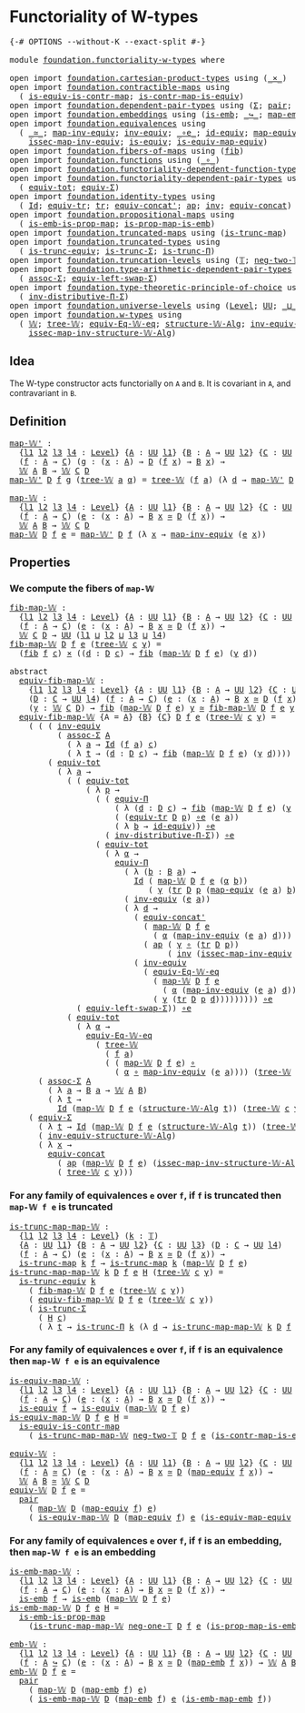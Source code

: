 # Functoriality of W-types

<pre class="Agda"><a id="37" class="Symbol">{-#</a> <a id="41" class="Keyword">OPTIONS</a> <a id="49" class="Pragma">--without-K</a> <a id="61" class="Pragma">--exact-split</a> <a id="75" class="Symbol">#-}</a>

<a id="80" class="Keyword">module</a> <a id="87" href="foundation.functoriality-w-types.html" class="Module">foundation.functoriality-w-types</a> <a id="120" class="Keyword">where</a>

<a id="127" class="Keyword">open</a> <a id="132" class="Keyword">import</a> <a id="139" href="foundation.cartesian-product-types.html" class="Module">foundation.cartesian-product-types</a> <a id="174" class="Keyword">using</a> <a id="180" class="Symbol">(</a><a id="181" href="foundation-core.cartesian-product-types.html#577" class="Function Operator">_×_</a><a id="184" class="Symbol">)</a>
<a id="186" class="Keyword">open</a> <a id="191" class="Keyword">import</a> <a id="198" href="foundation.contractible-maps.html" class="Module">foundation.contractible-maps</a> <a id="227" class="Keyword">using</a>
  <a id="235" class="Symbol">(</a> <a id="237" href="foundation-core.contractible-maps.html#2368" class="Function">is-equiv-is-contr-map</a><a id="258" class="Symbol">;</a> <a id="260" href="foundation-core.contractible-maps.html#3850" class="Function">is-contr-map-is-equiv</a><a id="281" class="Symbol">)</a>
<a id="283" class="Keyword">open</a> <a id="288" class="Keyword">import</a> <a id="295" href="foundation.dependent-pair-types.html" class="Module">foundation.dependent-pair-types</a> <a id="327" class="Keyword">using</a> <a id="333" class="Symbol">(</a><a id="334" href="foundation-core.dependent-pair-types.html#502" class="Record">Σ</a><a id="335" class="Symbol">;</a> <a id="337" href="foundation-core.dependent-pair-types.html#575" class="InductiveConstructor">pair</a><a id="341" class="Symbol">;</a> <a id="343" href="foundation-core.dependent-pair-types.html#592" class="Field">pr1</a><a id="346" class="Symbol">;</a> <a id="348" href="foundation-core.dependent-pair-types.html#604" class="Field">pr2</a><a id="351" class="Symbol">)</a>
<a id="353" class="Keyword">open</a> <a id="358" class="Keyword">import</a> <a id="365" href="foundation.embeddings.html" class="Module">foundation.embeddings</a> <a id="387" class="Keyword">using</a> <a id="393" class="Symbol">(</a><a id="394" href="foundation-core.embeddings.html#980" class="Function">is-emb</a><a id="400" class="Symbol">;</a> <a id="402" href="foundation-core.embeddings.html#1062" class="Function Operator">_↪_</a><a id="405" class="Symbol">;</a> <a id="407" href="foundation-core.embeddings.html#1205" class="Function">map-emb</a><a id="414" class="Symbol">;</a> <a id="416" href="foundation-core.embeddings.html#1252" class="Function">is-emb-map-emb</a><a id="430" class="Symbol">)</a>
<a id="432" class="Keyword">open</a> <a id="437" class="Keyword">import</a> <a id="444" href="foundation.equivalences.html" class="Module">foundation.equivalences</a> <a id="468" class="Keyword">using</a>
  <a id="476" class="Symbol">(</a> <a id="478" href="foundation-core.equivalences.html#1607" class="Function Operator">_≃_</a><a id="481" class="Symbol">;</a> <a id="483" href="foundation-core.equivalences.html#5022" class="Function">map-inv-equiv</a><a id="496" class="Symbol">;</a> <a id="498" href="foundation-core.equivalences.html#5707" class="Function">inv-equiv</a><a id="507" class="Symbol">;</a> <a id="509" href="foundation-core.equivalences.html#7855" class="Function Operator">_∘e_</a><a id="513" class="Symbol">;</a> <a id="515" href="foundation-core.equivalences.html#2480" class="Function">id-equiv</a><a id="523" class="Symbol">;</a> <a id="525" href="foundation-core.equivalences.html#1807" class="Function">map-equiv</a><a id="534" class="Symbol">;</a>
    <a id="540" href="foundation-core.equivalences.html#5105" class="Function">issec-map-inv-equiv</a><a id="559" class="Symbol">;</a> <a id="561" href="foundation-core.equivalences.html#1542" class="Function">is-equiv</a><a id="569" class="Symbol">;</a> <a id="571" href="foundation-core.equivalences.html#1862" class="Function">is-equiv-map-equiv</a><a id="589" class="Symbol">)</a>
<a id="591" class="Keyword">open</a> <a id="596" class="Keyword">import</a> <a id="603" href="foundation.fibers-of-maps.html" class="Module">foundation.fibers-of-maps</a> <a id="629" class="Keyword">using</a> <a id="635" class="Symbol">(</a><a id="636" href="foundation-core.fibers-of-maps.html#928" class="Function">fib</a><a id="639" class="Symbol">)</a>
<a id="641" class="Keyword">open</a> <a id="646" class="Keyword">import</a> <a id="653" href="foundation.functions.html" class="Module">foundation.functions</a> <a id="674" class="Keyword">using</a> <a id="680" class="Symbol">(</a><a id="681" href="foundation-core.functions.html#407" class="Function Operator">_∘_</a><a id="684" class="Symbol">)</a>
<a id="686" class="Keyword">open</a> <a id="691" class="Keyword">import</a> <a id="698" href="foundation.functoriality-dependent-function-types.html" class="Module">foundation.functoriality-dependent-function-types</a> <a id="748" class="Keyword">using</a> <a id="754" class="Symbol">(</a><a id="755" href="foundation.functoriality-dependent-function-types.html#4227" class="Function">equiv-Π</a><a id="762" class="Symbol">)</a>
<a id="764" class="Keyword">open</a> <a id="769" class="Keyword">import</a> <a id="776" href="foundation.functoriality-dependent-pair-types.html" class="Module">foundation.functoriality-dependent-pair-types</a> <a id="822" class="Keyword">using</a>
  <a id="830" class="Symbol">(</a> <a id="832" href="foundation-core.functoriality-dependent-pair-types.html#6804" class="Function">equiv-tot</a><a id="841" class="Symbol">;</a> <a id="843" href="foundation-core.functoriality-dependent-pair-types.html#10421" class="Function">equiv-Σ</a><a id="850" class="Symbol">)</a>
<a id="852" class="Keyword">open</a> <a id="857" class="Keyword">import</a> <a id="864" href="foundation.identity-types.html" class="Module">foundation.identity-types</a> <a id="890" class="Keyword">using</a>
  <a id="898" class="Symbol">(</a> <a id="900" href="foundation-core.identity-types.html#641" class="Datatype">Id</a><a id="902" class="Symbol">;</a> <a id="904" href="foundation.identity-types.html#3840" class="Function">equiv-tr</a><a id="912" class="Symbol">;</a> <a id="914" href="foundation-core.identity-types.html#4583" class="Function">tr</a><a id="916" class="Symbol">;</a> <a id="918" href="foundation.identity-types.html#2710" class="Function">equiv-concat&#39;</a><a id="931" class="Symbol">;</a> <a id="933" href="foundation-core.identity-types.html#2853" class="Function">ap</a><a id="935" class="Symbol">;</a> <a id="937" href="foundation-core.identity-types.html#1552" class="Function">inv</a><a id="940" class="Symbol">;</a> <a id="942" href="foundation.identity-types.html#1931" class="Function">equiv-concat</a><a id="954" class="Symbol">)</a>
<a id="956" class="Keyword">open</a> <a id="961" class="Keyword">import</a> <a id="968" href="foundation.propositional-maps.html" class="Module">foundation.propositional-maps</a> <a id="998" class="Keyword">using</a>
  <a id="1006" class="Symbol">(</a> <a id="1008" href="foundation-core.propositional-maps.html#1524" class="Function">is-emb-is-prop-map</a><a id="1026" class="Symbol">;</a> <a id="1028" href="foundation-core.propositional-maps.html#1866" class="Function">is-prop-map-is-emb</a><a id="1046" class="Symbol">)</a>
<a id="1048" class="Keyword">open</a> <a id="1053" class="Keyword">import</a> <a id="1060" href="foundation.truncated-maps.html" class="Module">foundation.truncated-maps</a> <a id="1086" class="Keyword">using</a> <a id="1092" class="Symbol">(</a><a id="1093" href="foundation-core.truncated-maps.html#1873" class="Function">is-trunc-map</a><a id="1105" class="Symbol">)</a>
<a id="1107" class="Keyword">open</a> <a id="1112" class="Keyword">import</a> <a id="1119" href="foundation.truncated-types.html" class="Module">foundation.truncated-types</a> <a id="1146" class="Keyword">using</a>
  <a id="1154" class="Symbol">(</a> <a id="1156" href="foundation-core.truncated-types.html#4377" class="Function">is-trunc-equiv</a><a id="1170" class="Symbol">;</a> <a id="1172" href="foundation-core.truncated-types.html#5750" class="Function">is-trunc-Σ</a><a id="1182" class="Symbol">;</a> <a id="1184" href="foundation-core.truncated-types.html#8612" class="Function">is-trunc-Π</a><a id="1194" class="Symbol">)</a>
<a id="1196" class="Keyword">open</a> <a id="1201" class="Keyword">import</a> <a id="1208" href="foundation.truncation-levels.html" class="Module">foundation.truncation-levels</a> <a id="1237" class="Keyword">using</a> <a id="1243" class="Symbol">(</a><a id="1244" href="foundation-core.truncation-levels.html#382" class="Datatype">𝕋</a><a id="1245" class="Symbol">;</a> <a id="1247" href="foundation-core.truncation-levels.html#403" class="InductiveConstructor">neg-two-𝕋</a><a id="1256" class="Symbol">;</a> <a id="1258" href="foundation-core.truncation-levels.html#435" class="Function">neg-one-𝕋</a><a id="1267" class="Symbol">)</a>
<a id="1269" class="Keyword">open</a> <a id="1274" class="Keyword">import</a> <a id="1281" href="foundation.type-arithmetic-dependent-pair-types.html" class="Module">foundation.type-arithmetic-dependent-pair-types</a> <a id="1329" class="Keyword">using</a>
  <a id="1337" class="Symbol">(</a> <a id="1339" href="foundation-core.type-arithmetic-dependent-pair-types.html#5662" class="Function">assoc-Σ</a><a id="1346" class="Symbol">;</a> <a id="1348" href="foundation-core.type-arithmetic-dependent-pair-types.html#10226" class="Function">equiv-left-swap-Σ</a><a id="1365" class="Symbol">)</a>
<a id="1367" class="Keyword">open</a> <a id="1372" class="Keyword">import</a> <a id="1379" href="foundation.type-theoretic-principle-of-choice.html" class="Module">foundation.type-theoretic-principle-of-choice</a> <a id="1425" class="Keyword">using</a>
  <a id="1433" class="Symbol">(</a> <a id="1435" href="foundation.type-theoretic-principle-of-choice.html#5080" class="Function">inv-distributive-Π-Σ</a><a id="1455" class="Symbol">)</a>
<a id="1457" class="Keyword">open</a> <a id="1462" class="Keyword">import</a> <a id="1469" href="foundation.universe-levels.html" class="Module">foundation.universe-levels</a> <a id="1496" class="Keyword">using</a> <a id="1502" class="Symbol">(</a><a id="1503" href="Agda.Primitive.html#597" class="Postulate">Level</a><a id="1508" class="Symbol">;</a> <a id="1510" href="foundation-core.universe-levels.html#222" class="Primitive">UU</a><a id="1512" class="Symbol">;</a> <a id="1514" href="Agda.Primitive.html#810" class="Primitive Operator">_⊔_</a><a id="1517" class="Symbol">)</a>
<a id="1519" class="Keyword">open</a> <a id="1524" class="Keyword">import</a> <a id="1531" href="foundation.w-types.html" class="Module">foundation.w-types</a> <a id="1550" class="Keyword">using</a>
  <a id="1558" class="Symbol">(</a> <a id="1560" href="foundation.w-types.html#2289" class="Datatype">𝕎</a><a id="1561" class="Symbol">;</a> <a id="1563" href="foundation.w-types.html#2358" class="InductiveConstructor">tree-𝕎</a><a id="1569" class="Symbol">;</a> <a id="1571" href="foundation.w-types.html#5080" class="Function">equiv-Eq-𝕎-eq</a><a id="1584" class="Symbol">;</a> <a id="1586" href="foundation.w-types.html#5878" class="Function">structure-𝕎-Alg</a><a id="1601" class="Symbol">;</a> <a id="1603" href="foundation.w-types.html#7483" class="Function">inv-equiv-structure-𝕎-Alg</a><a id="1628" class="Symbol">;</a>
    <a id="1634" href="foundation.w-types.html#6356" class="Function">issec-map-inv-structure-𝕎-Alg</a><a id="1663" class="Symbol">)</a>
</pre>
## Idea

The W-type constructor acts functorially on `A` and `B`. It is covariant in `A`, and contravariant in `B`.

## Definition

<pre class="Agda"><a id="map-𝕎&#39;"></a><a id="1810" href="foundation.functoriality-w-types.html#1810" class="Function">map-𝕎&#39;</a> <a id="1817" class="Symbol">:</a>
  <a id="1821" class="Symbol">{</a><a id="1822" href="foundation.functoriality-w-types.html#1822" class="Bound">l1</a> <a id="1825" href="foundation.functoriality-w-types.html#1825" class="Bound">l2</a> <a id="1828" href="foundation.functoriality-w-types.html#1828" class="Bound">l3</a> <a id="1831" href="foundation.functoriality-w-types.html#1831" class="Bound">l4</a> <a id="1834" class="Symbol">:</a> <a id="1836" href="Agda.Primitive.html#597" class="Postulate">Level</a><a id="1841" class="Symbol">}</a> <a id="1843" class="Symbol">{</a><a id="1844" href="foundation.functoriality-w-types.html#1844" class="Bound">A</a> <a id="1846" class="Symbol">:</a> <a id="1848" href="foundation-core.universe-levels.html#222" class="Primitive">UU</a> <a id="1851" href="foundation.functoriality-w-types.html#1822" class="Bound">l1</a><a id="1853" class="Symbol">}</a> <a id="1855" class="Symbol">{</a><a id="1856" href="foundation.functoriality-w-types.html#1856" class="Bound">B</a> <a id="1858" class="Symbol">:</a> <a id="1860" href="foundation.functoriality-w-types.html#1844" class="Bound">A</a> <a id="1862" class="Symbol">→</a> <a id="1864" href="foundation-core.universe-levels.html#222" class="Primitive">UU</a> <a id="1867" href="foundation.functoriality-w-types.html#1825" class="Bound">l2</a><a id="1869" class="Symbol">}</a> <a id="1871" class="Symbol">{</a><a id="1872" href="foundation.functoriality-w-types.html#1872" class="Bound">C</a> <a id="1874" class="Symbol">:</a> <a id="1876" href="foundation-core.universe-levels.html#222" class="Primitive">UU</a> <a id="1879" href="foundation.functoriality-w-types.html#1828" class="Bound">l3</a><a id="1881" class="Symbol">}</a> <a id="1883" class="Symbol">(</a><a id="1884" href="foundation.functoriality-w-types.html#1884" class="Bound">D</a> <a id="1886" class="Symbol">:</a> <a id="1888" href="foundation.functoriality-w-types.html#1872" class="Bound">C</a> <a id="1890" class="Symbol">→</a> <a id="1892" href="foundation-core.universe-levels.html#222" class="Primitive">UU</a> <a id="1895" href="foundation.functoriality-w-types.html#1831" class="Bound">l4</a><a id="1897" class="Symbol">)</a>
  <a id="1901" class="Symbol">(</a><a id="1902" href="foundation.functoriality-w-types.html#1902" class="Bound">f</a> <a id="1904" class="Symbol">:</a> <a id="1906" href="foundation.functoriality-w-types.html#1844" class="Bound">A</a> <a id="1908" class="Symbol">→</a> <a id="1910" href="foundation.functoriality-w-types.html#1872" class="Bound">C</a><a id="1911" class="Symbol">)</a> <a id="1913" class="Symbol">(</a><a id="1914" href="foundation.functoriality-w-types.html#1914" class="Bound">g</a> <a id="1916" class="Symbol">:</a> <a id="1918" class="Symbol">(</a><a id="1919" href="foundation.functoriality-w-types.html#1919" class="Bound">x</a> <a id="1921" class="Symbol">:</a> <a id="1923" href="foundation.functoriality-w-types.html#1844" class="Bound">A</a><a id="1924" class="Symbol">)</a> <a id="1926" class="Symbol">→</a> <a id="1928" href="foundation.functoriality-w-types.html#1884" class="Bound">D</a> <a id="1930" class="Symbol">(</a><a id="1931" href="foundation.functoriality-w-types.html#1902" class="Bound">f</a> <a id="1933" href="foundation.functoriality-w-types.html#1919" class="Bound">x</a><a id="1934" class="Symbol">)</a> <a id="1936" class="Symbol">→</a> <a id="1938" href="foundation.functoriality-w-types.html#1856" class="Bound">B</a> <a id="1940" href="foundation.functoriality-w-types.html#1919" class="Bound">x</a><a id="1941" class="Symbol">)</a> <a id="1943" class="Symbol">→</a>
  <a id="1947" href="foundation.w-types.html#2289" class="Datatype">𝕎</a> <a id="1949" href="foundation.functoriality-w-types.html#1844" class="Bound">A</a> <a id="1951" href="foundation.functoriality-w-types.html#1856" class="Bound">B</a> <a id="1953" class="Symbol">→</a> <a id="1955" href="foundation.w-types.html#2289" class="Datatype">𝕎</a> <a id="1957" href="foundation.functoriality-w-types.html#1872" class="Bound">C</a> <a id="1959" href="foundation.functoriality-w-types.html#1884" class="Bound">D</a>
<a id="1961" href="foundation.functoriality-w-types.html#1810" class="Function">map-𝕎&#39;</a> <a id="1968" href="foundation.functoriality-w-types.html#1968" class="Bound">D</a> <a id="1970" href="foundation.functoriality-w-types.html#1970" class="Bound">f</a> <a id="1972" href="foundation.functoriality-w-types.html#1972" class="Bound">g</a> <a id="1974" class="Symbol">(</a><a id="1975" href="foundation.w-types.html#2358" class="InductiveConstructor">tree-𝕎</a> <a id="1982" href="foundation.functoriality-w-types.html#1982" class="Bound">a</a> <a id="1984" href="foundation.functoriality-w-types.html#1984" class="Bound">α</a><a id="1985" class="Symbol">)</a> <a id="1987" class="Symbol">=</a> <a id="1989" href="foundation.w-types.html#2358" class="InductiveConstructor">tree-𝕎</a> <a id="1996" class="Symbol">(</a><a id="1997" href="foundation.functoriality-w-types.html#1970" class="Bound">f</a> <a id="1999" href="foundation.functoriality-w-types.html#1982" class="Bound">a</a><a id="2000" class="Symbol">)</a> <a id="2002" class="Symbol">(λ</a> <a id="2005" href="foundation.functoriality-w-types.html#2005" class="Bound">d</a> <a id="2007" class="Symbol">→</a> <a id="2009" href="foundation.functoriality-w-types.html#1810" class="Function">map-𝕎&#39;</a> <a id="2016" href="foundation.functoriality-w-types.html#1968" class="Bound">D</a> <a id="2018" href="foundation.functoriality-w-types.html#1970" class="Bound">f</a> <a id="2020" href="foundation.functoriality-w-types.html#1972" class="Bound">g</a> <a id="2022" class="Symbol">(</a><a id="2023" href="foundation.functoriality-w-types.html#1984" class="Bound">α</a> <a id="2025" class="Symbol">(</a><a id="2026" href="foundation.functoriality-w-types.html#1972" class="Bound">g</a> <a id="2028" href="foundation.functoriality-w-types.html#1982" class="Bound">a</a> <a id="2030" href="foundation.functoriality-w-types.html#2005" class="Bound">d</a><a id="2031" class="Symbol">)))</a>

<a id="map-𝕎"></a><a id="2036" href="foundation.functoriality-w-types.html#2036" class="Function">map-𝕎</a> <a id="2042" class="Symbol">:</a>
  <a id="2046" class="Symbol">{</a><a id="2047" href="foundation.functoriality-w-types.html#2047" class="Bound">l1</a> <a id="2050" href="foundation.functoriality-w-types.html#2050" class="Bound">l2</a> <a id="2053" href="foundation.functoriality-w-types.html#2053" class="Bound">l3</a> <a id="2056" href="foundation.functoriality-w-types.html#2056" class="Bound">l4</a> <a id="2059" class="Symbol">:</a> <a id="2061" href="Agda.Primitive.html#597" class="Postulate">Level</a><a id="2066" class="Symbol">}</a> <a id="2068" class="Symbol">{</a><a id="2069" href="foundation.functoriality-w-types.html#2069" class="Bound">A</a> <a id="2071" class="Symbol">:</a> <a id="2073" href="foundation-core.universe-levels.html#222" class="Primitive">UU</a> <a id="2076" href="foundation.functoriality-w-types.html#2047" class="Bound">l1</a><a id="2078" class="Symbol">}</a> <a id="2080" class="Symbol">{</a><a id="2081" href="foundation.functoriality-w-types.html#2081" class="Bound">B</a> <a id="2083" class="Symbol">:</a> <a id="2085" href="foundation.functoriality-w-types.html#2069" class="Bound">A</a> <a id="2087" class="Symbol">→</a> <a id="2089" href="foundation-core.universe-levels.html#222" class="Primitive">UU</a> <a id="2092" href="foundation.functoriality-w-types.html#2050" class="Bound">l2</a><a id="2094" class="Symbol">}</a> <a id="2096" class="Symbol">{</a><a id="2097" href="foundation.functoriality-w-types.html#2097" class="Bound">C</a> <a id="2099" class="Symbol">:</a> <a id="2101" href="foundation-core.universe-levels.html#222" class="Primitive">UU</a> <a id="2104" href="foundation.functoriality-w-types.html#2053" class="Bound">l3</a><a id="2106" class="Symbol">}</a> <a id="2108" class="Symbol">(</a><a id="2109" href="foundation.functoriality-w-types.html#2109" class="Bound">D</a> <a id="2111" class="Symbol">:</a> <a id="2113" href="foundation.functoriality-w-types.html#2097" class="Bound">C</a> <a id="2115" class="Symbol">→</a> <a id="2117" href="foundation-core.universe-levels.html#222" class="Primitive">UU</a> <a id="2120" href="foundation.functoriality-w-types.html#2056" class="Bound">l4</a><a id="2122" class="Symbol">)</a>
  <a id="2126" class="Symbol">(</a><a id="2127" href="foundation.functoriality-w-types.html#2127" class="Bound">f</a> <a id="2129" class="Symbol">:</a> <a id="2131" href="foundation.functoriality-w-types.html#2069" class="Bound">A</a> <a id="2133" class="Symbol">→</a> <a id="2135" href="foundation.functoriality-w-types.html#2097" class="Bound">C</a><a id="2136" class="Symbol">)</a> <a id="2138" class="Symbol">(</a><a id="2139" href="foundation.functoriality-w-types.html#2139" class="Bound">e</a> <a id="2141" class="Symbol">:</a> <a id="2143" class="Symbol">(</a><a id="2144" href="foundation.functoriality-w-types.html#2144" class="Bound">x</a> <a id="2146" class="Symbol">:</a> <a id="2148" href="foundation.functoriality-w-types.html#2069" class="Bound">A</a><a id="2149" class="Symbol">)</a> <a id="2151" class="Symbol">→</a> <a id="2153" href="foundation.functoriality-w-types.html#2081" class="Bound">B</a> <a id="2155" href="foundation.functoriality-w-types.html#2144" class="Bound">x</a> <a id="2157" href="foundation-core.equivalences.html#1607" class="Function Operator">≃</a> <a id="2159" href="foundation.functoriality-w-types.html#2109" class="Bound">D</a> <a id="2161" class="Symbol">(</a><a id="2162" href="foundation.functoriality-w-types.html#2127" class="Bound">f</a> <a id="2164" href="foundation.functoriality-w-types.html#2144" class="Bound">x</a><a id="2165" class="Symbol">))</a> <a id="2168" class="Symbol">→</a>
  <a id="2172" href="foundation.w-types.html#2289" class="Datatype">𝕎</a> <a id="2174" href="foundation.functoriality-w-types.html#2069" class="Bound">A</a> <a id="2176" href="foundation.functoriality-w-types.html#2081" class="Bound">B</a> <a id="2178" class="Symbol">→</a> <a id="2180" href="foundation.w-types.html#2289" class="Datatype">𝕎</a> <a id="2182" href="foundation.functoriality-w-types.html#2097" class="Bound">C</a> <a id="2184" href="foundation.functoriality-w-types.html#2109" class="Bound">D</a>
<a id="2186" href="foundation.functoriality-w-types.html#2036" class="Function">map-𝕎</a> <a id="2192" href="foundation.functoriality-w-types.html#2192" class="Bound">D</a> <a id="2194" href="foundation.functoriality-w-types.html#2194" class="Bound">f</a> <a id="2196" href="foundation.functoriality-w-types.html#2196" class="Bound">e</a> <a id="2198" class="Symbol">=</a> <a id="2200" href="foundation.functoriality-w-types.html#1810" class="Function">map-𝕎&#39;</a> <a id="2207" href="foundation.functoriality-w-types.html#2192" class="Bound">D</a> <a id="2209" href="foundation.functoriality-w-types.html#2194" class="Bound">f</a> <a id="2211" class="Symbol">(λ</a> <a id="2214" href="foundation.functoriality-w-types.html#2214" class="Bound">x</a> <a id="2216" class="Symbol">→</a> <a id="2218" href="foundation-core.equivalences.html#5022" class="Function">map-inv-equiv</a> <a id="2232" class="Symbol">(</a><a id="2233" href="foundation.functoriality-w-types.html#2196" class="Bound">e</a> <a id="2235" href="foundation.functoriality-w-types.html#2214" class="Bound">x</a><a id="2236" class="Symbol">))</a>
</pre>
## Properties

### We compute the fibers of `map-𝕎`

<pre class="Agda"><a id="fib-map-𝕎"></a><a id="2305" href="foundation.functoriality-w-types.html#2305" class="Function">fib-map-𝕎</a> <a id="2315" class="Symbol">:</a>
  <a id="2319" class="Symbol">{</a><a id="2320" href="foundation.functoriality-w-types.html#2320" class="Bound">l1</a> <a id="2323" href="foundation.functoriality-w-types.html#2323" class="Bound">l2</a> <a id="2326" href="foundation.functoriality-w-types.html#2326" class="Bound">l3</a> <a id="2329" href="foundation.functoriality-w-types.html#2329" class="Bound">l4</a> <a id="2332" class="Symbol">:</a> <a id="2334" href="Agda.Primitive.html#597" class="Postulate">Level</a><a id="2339" class="Symbol">}</a> <a id="2341" class="Symbol">{</a><a id="2342" href="foundation.functoriality-w-types.html#2342" class="Bound">A</a> <a id="2344" class="Symbol">:</a> <a id="2346" href="foundation-core.universe-levels.html#222" class="Primitive">UU</a> <a id="2349" href="foundation.functoriality-w-types.html#2320" class="Bound">l1</a><a id="2351" class="Symbol">}</a> <a id="2353" class="Symbol">{</a><a id="2354" href="foundation.functoriality-w-types.html#2354" class="Bound">B</a> <a id="2356" class="Symbol">:</a> <a id="2358" href="foundation.functoriality-w-types.html#2342" class="Bound">A</a> <a id="2360" class="Symbol">→</a> <a id="2362" href="foundation-core.universe-levels.html#222" class="Primitive">UU</a> <a id="2365" href="foundation.functoriality-w-types.html#2323" class="Bound">l2</a><a id="2367" class="Symbol">}</a> <a id="2369" class="Symbol">{</a><a id="2370" href="foundation.functoriality-w-types.html#2370" class="Bound">C</a> <a id="2372" class="Symbol">:</a> <a id="2374" href="foundation-core.universe-levels.html#222" class="Primitive">UU</a> <a id="2377" href="foundation.functoriality-w-types.html#2326" class="Bound">l3</a><a id="2379" class="Symbol">}</a> <a id="2381" class="Symbol">(</a><a id="2382" href="foundation.functoriality-w-types.html#2382" class="Bound">D</a> <a id="2384" class="Symbol">:</a> <a id="2386" href="foundation.functoriality-w-types.html#2370" class="Bound">C</a> <a id="2388" class="Symbol">→</a> <a id="2390" href="foundation-core.universe-levels.html#222" class="Primitive">UU</a> <a id="2393" href="foundation.functoriality-w-types.html#2329" class="Bound">l4</a><a id="2395" class="Symbol">)</a>
  <a id="2399" class="Symbol">(</a><a id="2400" href="foundation.functoriality-w-types.html#2400" class="Bound">f</a> <a id="2402" class="Symbol">:</a> <a id="2404" href="foundation.functoriality-w-types.html#2342" class="Bound">A</a> <a id="2406" class="Symbol">→</a> <a id="2408" href="foundation.functoriality-w-types.html#2370" class="Bound">C</a><a id="2409" class="Symbol">)</a> <a id="2411" class="Symbol">(</a><a id="2412" href="foundation.functoriality-w-types.html#2412" class="Bound">e</a> <a id="2414" class="Symbol">:</a> <a id="2416" class="Symbol">(</a><a id="2417" href="foundation.functoriality-w-types.html#2417" class="Bound">x</a> <a id="2419" class="Symbol">:</a> <a id="2421" href="foundation.functoriality-w-types.html#2342" class="Bound">A</a><a id="2422" class="Symbol">)</a> <a id="2424" class="Symbol">→</a> <a id="2426" href="foundation.functoriality-w-types.html#2354" class="Bound">B</a> <a id="2428" href="foundation.functoriality-w-types.html#2417" class="Bound">x</a> <a id="2430" href="foundation-core.equivalences.html#1607" class="Function Operator">≃</a> <a id="2432" href="foundation.functoriality-w-types.html#2382" class="Bound">D</a> <a id="2434" class="Symbol">(</a><a id="2435" href="foundation.functoriality-w-types.html#2400" class="Bound">f</a> <a id="2437" href="foundation.functoriality-w-types.html#2417" class="Bound">x</a><a id="2438" class="Symbol">))</a> <a id="2441" class="Symbol">→</a>
  <a id="2445" href="foundation.w-types.html#2289" class="Datatype">𝕎</a> <a id="2447" href="foundation.functoriality-w-types.html#2370" class="Bound">C</a> <a id="2449" href="foundation.functoriality-w-types.html#2382" class="Bound">D</a> <a id="2451" class="Symbol">→</a> <a id="2453" href="foundation-core.universe-levels.html#222" class="Primitive">UU</a> <a id="2456" class="Symbol">(</a><a id="2457" href="foundation.functoriality-w-types.html#2320" class="Bound">l1</a> <a id="2460" href="Agda.Primitive.html#810" class="Primitive Operator">⊔</a> <a id="2462" href="foundation.functoriality-w-types.html#2323" class="Bound">l2</a> <a id="2465" href="Agda.Primitive.html#810" class="Primitive Operator">⊔</a> <a id="2467" href="foundation.functoriality-w-types.html#2326" class="Bound">l3</a> <a id="2470" href="Agda.Primitive.html#810" class="Primitive Operator">⊔</a> <a id="2472" href="foundation.functoriality-w-types.html#2329" class="Bound">l4</a><a id="2474" class="Symbol">)</a>
<a id="2476" href="foundation.functoriality-w-types.html#2305" class="Function">fib-map-𝕎</a> <a id="2486" href="foundation.functoriality-w-types.html#2486" class="Bound">D</a> <a id="2488" href="foundation.functoriality-w-types.html#2488" class="Bound">f</a> <a id="2490" href="foundation.functoriality-w-types.html#2490" class="Bound">e</a> <a id="2492" class="Symbol">(</a><a id="2493" href="foundation.w-types.html#2358" class="InductiveConstructor">tree-𝕎</a> <a id="2500" href="foundation.functoriality-w-types.html#2500" class="Bound">c</a> <a id="2502" href="foundation.functoriality-w-types.html#2502" class="Bound">γ</a><a id="2503" class="Symbol">)</a> <a id="2505" class="Symbol">=</a>
  <a id="2509" class="Symbol">(</a><a id="2510" href="foundation-core.fibers-of-maps.html#928" class="Function">fib</a> <a id="2514" href="foundation.functoriality-w-types.html#2488" class="Bound">f</a> <a id="2516" href="foundation.functoriality-w-types.html#2500" class="Bound">c</a><a id="2517" class="Symbol">)</a> <a id="2519" href="foundation-core.cartesian-product-types.html#577" class="Function Operator">×</a> <a id="2521" class="Symbol">((</a><a id="2523" href="foundation.functoriality-w-types.html#2523" class="Bound">d</a> <a id="2525" class="Symbol">:</a> <a id="2527" href="foundation.functoriality-w-types.html#2486" class="Bound">D</a> <a id="2529" href="foundation.functoriality-w-types.html#2500" class="Bound">c</a><a id="2530" class="Symbol">)</a> <a id="2532" class="Symbol">→</a> <a id="2534" href="foundation-core.fibers-of-maps.html#928" class="Function">fib</a> <a id="2538" class="Symbol">(</a><a id="2539" href="foundation.functoriality-w-types.html#2036" class="Function">map-𝕎</a> <a id="2545" href="foundation.functoriality-w-types.html#2486" class="Bound">D</a> <a id="2547" href="foundation.functoriality-w-types.html#2488" class="Bound">f</a> <a id="2549" href="foundation.functoriality-w-types.html#2490" class="Bound">e</a><a id="2550" class="Symbol">)</a> <a id="2552" class="Symbol">(</a><a id="2553" href="foundation.functoriality-w-types.html#2502" class="Bound">γ</a> <a id="2555" href="foundation.functoriality-w-types.html#2523" class="Bound">d</a><a id="2556" class="Symbol">))</a>

<a id="2560" class="Keyword">abstract</a>
  <a id="equiv-fib-map-𝕎"></a><a id="2571" href="foundation.functoriality-w-types.html#2571" class="Function">equiv-fib-map-𝕎</a> <a id="2587" class="Symbol">:</a>
    <a id="2593" class="Symbol">{</a><a id="2594" href="foundation.functoriality-w-types.html#2594" class="Bound">l1</a> <a id="2597" href="foundation.functoriality-w-types.html#2597" class="Bound">l2</a> <a id="2600" href="foundation.functoriality-w-types.html#2600" class="Bound">l3</a> <a id="2603" href="foundation.functoriality-w-types.html#2603" class="Bound">l4</a> <a id="2606" class="Symbol">:</a> <a id="2608" href="Agda.Primitive.html#597" class="Postulate">Level</a><a id="2613" class="Symbol">}</a> <a id="2615" class="Symbol">{</a><a id="2616" href="foundation.functoriality-w-types.html#2616" class="Bound">A</a> <a id="2618" class="Symbol">:</a> <a id="2620" href="foundation-core.universe-levels.html#222" class="Primitive">UU</a> <a id="2623" href="foundation.functoriality-w-types.html#2594" class="Bound">l1</a><a id="2625" class="Symbol">}</a> <a id="2627" class="Symbol">{</a><a id="2628" href="foundation.functoriality-w-types.html#2628" class="Bound">B</a> <a id="2630" class="Symbol">:</a> <a id="2632" href="foundation.functoriality-w-types.html#2616" class="Bound">A</a> <a id="2634" class="Symbol">→</a> <a id="2636" href="foundation-core.universe-levels.html#222" class="Primitive">UU</a> <a id="2639" href="foundation.functoriality-w-types.html#2597" class="Bound">l2</a><a id="2641" class="Symbol">}</a> <a id="2643" class="Symbol">{</a><a id="2644" href="foundation.functoriality-w-types.html#2644" class="Bound">C</a> <a id="2646" class="Symbol">:</a> <a id="2648" href="foundation-core.universe-levels.html#222" class="Primitive">UU</a> <a id="2651" href="foundation.functoriality-w-types.html#2600" class="Bound">l3</a><a id="2653" class="Symbol">}</a>
    <a id="2659" class="Symbol">(</a><a id="2660" href="foundation.functoriality-w-types.html#2660" class="Bound">D</a> <a id="2662" class="Symbol">:</a> <a id="2664" href="foundation.functoriality-w-types.html#2644" class="Bound">C</a> <a id="2666" class="Symbol">→</a> <a id="2668" href="foundation-core.universe-levels.html#222" class="Primitive">UU</a> <a id="2671" href="foundation.functoriality-w-types.html#2603" class="Bound">l4</a><a id="2673" class="Symbol">)</a> <a id="2675" class="Symbol">(</a><a id="2676" href="foundation.functoriality-w-types.html#2676" class="Bound">f</a> <a id="2678" class="Symbol">:</a> <a id="2680" href="foundation.functoriality-w-types.html#2616" class="Bound">A</a> <a id="2682" class="Symbol">→</a> <a id="2684" href="foundation.functoriality-w-types.html#2644" class="Bound">C</a><a id="2685" class="Symbol">)</a> <a id="2687" class="Symbol">(</a><a id="2688" href="foundation.functoriality-w-types.html#2688" class="Bound">e</a> <a id="2690" class="Symbol">:</a> <a id="2692" class="Symbol">(</a><a id="2693" href="foundation.functoriality-w-types.html#2693" class="Bound">x</a> <a id="2695" class="Symbol">:</a> <a id="2697" href="foundation.functoriality-w-types.html#2616" class="Bound">A</a><a id="2698" class="Symbol">)</a> <a id="2700" class="Symbol">→</a> <a id="2702" href="foundation.functoriality-w-types.html#2628" class="Bound">B</a> <a id="2704" href="foundation.functoriality-w-types.html#2693" class="Bound">x</a> <a id="2706" href="foundation-core.equivalences.html#1607" class="Function Operator">≃</a> <a id="2708" href="foundation.functoriality-w-types.html#2660" class="Bound">D</a> <a id="2710" class="Symbol">(</a><a id="2711" href="foundation.functoriality-w-types.html#2676" class="Bound">f</a> <a id="2713" href="foundation.functoriality-w-types.html#2693" class="Bound">x</a><a id="2714" class="Symbol">))</a> <a id="2717" class="Symbol">→</a>
    <a id="2723" class="Symbol">(</a><a id="2724" href="foundation.functoriality-w-types.html#2724" class="Bound">y</a> <a id="2726" class="Symbol">:</a> <a id="2728" href="foundation.w-types.html#2289" class="Datatype">𝕎</a> <a id="2730" href="foundation.functoriality-w-types.html#2644" class="Bound">C</a> <a id="2732" href="foundation.functoriality-w-types.html#2660" class="Bound">D</a><a id="2733" class="Symbol">)</a> <a id="2735" class="Symbol">→</a> <a id="2737" href="foundation-core.fibers-of-maps.html#928" class="Function">fib</a> <a id="2741" class="Symbol">(</a><a id="2742" href="foundation.functoriality-w-types.html#2036" class="Function">map-𝕎</a> <a id="2748" href="foundation.functoriality-w-types.html#2660" class="Bound">D</a> <a id="2750" href="foundation.functoriality-w-types.html#2676" class="Bound">f</a> <a id="2752" href="foundation.functoriality-w-types.html#2688" class="Bound">e</a><a id="2753" class="Symbol">)</a> <a id="2755" href="foundation.functoriality-w-types.html#2724" class="Bound">y</a> <a id="2757" href="foundation-core.equivalences.html#1607" class="Function Operator">≃</a> <a id="2759" href="foundation.functoriality-w-types.html#2305" class="Function">fib-map-𝕎</a> <a id="2769" href="foundation.functoriality-w-types.html#2660" class="Bound">D</a> <a id="2771" href="foundation.functoriality-w-types.html#2676" class="Bound">f</a> <a id="2773" href="foundation.functoriality-w-types.html#2688" class="Bound">e</a> <a id="2775" href="foundation.functoriality-w-types.html#2724" class="Bound">y</a>
  <a id="2779" href="foundation.functoriality-w-types.html#2571" class="Function">equiv-fib-map-𝕎</a> <a id="2795" class="Symbol">{</a><a id="2796" class="Argument">A</a> <a id="2798" class="Symbol">=</a> <a id="2800" href="foundation.functoriality-w-types.html#2800" class="Bound">A</a><a id="2801" class="Symbol">}</a> <a id="2803" class="Symbol">{</a><a id="2804" href="foundation.functoriality-w-types.html#2804" class="Bound">B</a><a id="2805" class="Symbol">}</a> <a id="2807" class="Symbol">{</a><a id="2808" href="foundation.functoriality-w-types.html#2808" class="Bound">C</a><a id="2809" class="Symbol">}</a> <a id="2811" href="foundation.functoriality-w-types.html#2811" class="Bound">D</a> <a id="2813" href="foundation.functoriality-w-types.html#2813" class="Bound">f</a> <a id="2815" href="foundation.functoriality-w-types.html#2815" class="Bound">e</a> <a id="2817" class="Symbol">(</a><a id="2818" href="foundation.w-types.html#2358" class="InductiveConstructor">tree-𝕎</a> <a id="2825" href="foundation.functoriality-w-types.html#2825" class="Bound">c</a> <a id="2827" href="foundation.functoriality-w-types.html#2827" class="Bound">γ</a><a id="2828" class="Symbol">)</a> <a id="2830" class="Symbol">=</a>
    <a id="2836" class="Symbol">(</a> <a id="2838" class="Symbol">(</a> <a id="2840" class="Symbol">(</a> <a id="2842" href="foundation-core.equivalences.html#5707" class="Function">inv-equiv</a>
          <a id="2862" class="Symbol">(</a> <a id="2864" href="foundation-core.type-arithmetic-dependent-pair-types.html#5662" class="Function">assoc-Σ</a> <a id="2872" href="foundation.functoriality-w-types.html#2800" class="Bound">A</a>
            <a id="2886" class="Symbol">(</a> <a id="2888" class="Symbol">λ</a> <a id="2890" href="foundation.functoriality-w-types.html#2890" class="Bound">a</a> <a id="2892" class="Symbol">→</a> <a id="2894" href="foundation-core.identity-types.html#641" class="Datatype">Id</a> <a id="2897" class="Symbol">(</a><a id="2898" href="foundation.functoriality-w-types.html#2813" class="Bound">f</a> <a id="2900" href="foundation.functoriality-w-types.html#2890" class="Bound">a</a><a id="2901" class="Symbol">)</a> <a id="2903" href="foundation.functoriality-w-types.html#2825" class="Bound">c</a><a id="2904" class="Symbol">)</a>
            <a id="2918" class="Symbol">(</a> <a id="2920" class="Symbol">λ</a> <a id="2922" href="foundation.functoriality-w-types.html#2922" class="Bound">t</a> <a id="2924" class="Symbol">→</a> <a id="2926" class="Symbol">(</a><a id="2927" href="foundation.functoriality-w-types.html#2927" class="Bound">d</a> <a id="2929" class="Symbol">:</a> <a id="2931" href="foundation.functoriality-w-types.html#2811" class="Bound">D</a> <a id="2933" href="foundation.functoriality-w-types.html#2825" class="Bound">c</a><a id="2934" class="Symbol">)</a> <a id="2936" class="Symbol">→</a> <a id="2938" href="foundation-core.fibers-of-maps.html#928" class="Function">fib</a> <a id="2942" class="Symbol">(</a><a id="2943" href="foundation.functoriality-w-types.html#2036" class="Function">map-𝕎</a> <a id="2949" href="foundation.functoriality-w-types.html#2811" class="Bound">D</a> <a id="2951" href="foundation.functoriality-w-types.html#2813" class="Bound">f</a> <a id="2953" href="foundation.functoriality-w-types.html#2815" class="Bound">e</a><a id="2954" class="Symbol">)</a> <a id="2956" class="Symbol">(</a><a id="2957" href="foundation.functoriality-w-types.html#2827" class="Bound">γ</a> <a id="2959" href="foundation.functoriality-w-types.html#2927" class="Bound">d</a><a id="2960" class="Symbol">))))</a> <a id="2965" href="foundation-core.equivalences.html#7855" class="Function Operator">∘e</a>
        <a id="2976" class="Symbol">(</a> <a id="2978" href="foundation-core.functoriality-dependent-pair-types.html#6804" class="Function">equiv-tot</a>
          <a id="2998" class="Symbol">(</a> <a id="3000" class="Symbol">λ</a> <a id="3002" href="foundation.functoriality-w-types.html#3002" class="Bound">a</a> <a id="3004" class="Symbol">→</a>
            <a id="3018" class="Symbol">(</a> <a id="3020" class="Symbol">(</a> <a id="3022" href="foundation-core.functoriality-dependent-pair-types.html#6804" class="Function">equiv-tot</a>
                <a id="3048" class="Symbol">(</a> <a id="3050" class="Symbol">λ</a> <a id="3052" href="foundation.functoriality-w-types.html#3052" class="Bound">p</a> <a id="3054" class="Symbol">→</a>
                  <a id="3074" class="Symbol">(</a> <a id="3076" class="Symbol">(</a> <a id="3078" href="foundation.functoriality-dependent-function-types.html#4227" class="Function">equiv-Π</a>
                      <a id="3108" class="Symbol">(</a> <a id="3110" class="Symbol">λ</a> <a id="3112" class="Symbol">(</a><a id="3113" href="foundation.functoriality-w-types.html#3113" class="Bound">d</a> <a id="3115" class="Symbol">:</a> <a id="3117" href="foundation.functoriality-w-types.html#2811" class="Bound">D</a> <a id="3119" href="foundation.functoriality-w-types.html#2825" class="Bound">c</a><a id="3120" class="Symbol">)</a> <a id="3122" class="Symbol">→</a> <a id="3124" href="foundation-core.fibers-of-maps.html#928" class="Function">fib</a> <a id="3128" class="Symbol">(</a><a id="3129" href="foundation.functoriality-w-types.html#2036" class="Function">map-𝕎</a> <a id="3135" href="foundation.functoriality-w-types.html#2811" class="Bound">D</a> <a id="3137" href="foundation.functoriality-w-types.html#2813" class="Bound">f</a> <a id="3139" href="foundation.functoriality-w-types.html#2815" class="Bound">e</a><a id="3140" class="Symbol">)</a> <a id="3142" class="Symbol">(</a><a id="3143" href="foundation.functoriality-w-types.html#2827" class="Bound">γ</a> <a id="3145" href="foundation.functoriality-w-types.html#3113" class="Bound">d</a><a id="3146" class="Symbol">))</a>
                      <a id="3171" class="Symbol">(</a> <a id="3173" class="Symbol">(</a><a id="3174" href="foundation.identity-types.html#3840" class="Function">equiv-tr</a> <a id="3183" href="foundation.functoriality-w-types.html#2811" class="Bound">D</a> <a id="3185" href="foundation.functoriality-w-types.html#3052" class="Bound">p</a><a id="3186" class="Symbol">)</a> <a id="3188" href="foundation-core.equivalences.html#7855" class="Function Operator">∘e</a> <a id="3191" class="Symbol">(</a><a id="3192" href="foundation.functoriality-w-types.html#2815" class="Bound">e</a> <a id="3194" href="foundation.functoriality-w-types.html#3002" class="Bound">a</a><a id="3195" class="Symbol">))</a>
                      <a id="3220" class="Symbol">(</a> <a id="3222" class="Symbol">λ</a> <a id="3224" href="foundation.functoriality-w-types.html#3224" class="Bound">b</a> <a id="3226" class="Symbol">→</a> <a id="3228" href="foundation-core.equivalences.html#2480" class="Function">id-equiv</a><a id="3236" class="Symbol">))</a> <a id="3239" href="foundation-core.equivalences.html#7855" class="Function Operator">∘e</a>
                    <a id="3262" class="Symbol">(</a> <a id="3264" href="foundation.type-theoretic-principle-of-choice.html#5080" class="Function">inv-distributive-Π-Σ</a><a id="3284" class="Symbol">))</a> <a id="3287" href="foundation-core.equivalences.html#7855" class="Function Operator">∘e</a> 
                  <a id="3309" class="Symbol">(</a> <a id="3311" href="foundation-core.functoriality-dependent-pair-types.html#6804" class="Function">equiv-tot</a>
                    <a id="3341" class="Symbol">(</a> <a id="3343" class="Symbol">λ</a> <a id="3345" href="foundation.functoriality-w-types.html#3345" class="Bound">α</a> <a id="3347" class="Symbol">→</a>
                      <a id="3371" href="foundation.functoriality-dependent-function-types.html#4227" class="Function">equiv-Π</a>
                        <a id="3403" class="Symbol">(</a> <a id="3405" class="Symbol">λ</a> <a id="3407" class="Symbol">(</a><a id="3408" href="foundation.functoriality-w-types.html#3408" class="Bound">b</a> <a id="3410" class="Symbol">:</a> <a id="3412" href="foundation.functoriality-w-types.html#2804" class="Bound">B</a> <a id="3414" href="foundation.functoriality-w-types.html#3002" class="Bound">a</a><a id="3415" class="Symbol">)</a> <a id="3417" class="Symbol">→</a>
                          <a id="3445" href="foundation-core.identity-types.html#641" class="Datatype">Id</a> <a id="3448" class="Symbol">(</a> <a id="3450" href="foundation.functoriality-w-types.html#2036" class="Function">map-𝕎</a> <a id="3456" href="foundation.functoriality-w-types.html#2811" class="Bound">D</a> <a id="3458" href="foundation.functoriality-w-types.html#2813" class="Bound">f</a> <a id="3460" href="foundation.functoriality-w-types.html#2815" class="Bound">e</a> <a id="3462" class="Symbol">(</a><a id="3463" href="foundation.functoriality-w-types.html#3345" class="Bound">α</a> <a id="3465" href="foundation.functoriality-w-types.html#3408" class="Bound">b</a><a id="3466" class="Symbol">))</a>
                             <a id="3498" class="Symbol">(</a> <a id="3500" href="foundation.functoriality-w-types.html#2827" class="Bound">γ</a> <a id="3502" class="Symbol">(</a><a id="3503" href="foundation-core.identity-types.html#4583" class="Function">tr</a> <a id="3506" href="foundation.functoriality-w-types.html#2811" class="Bound">D</a> <a id="3508" href="foundation.functoriality-w-types.html#3052" class="Bound">p</a> <a id="3510" class="Symbol">(</a><a id="3511" href="foundation-core.equivalences.html#1807" class="Function">map-equiv</a> <a id="3521" class="Symbol">(</a><a id="3522" href="foundation.functoriality-w-types.html#2815" class="Bound">e</a> <a id="3524" href="foundation.functoriality-w-types.html#3002" class="Bound">a</a><a id="3525" class="Symbol">)</a> <a id="3527" href="foundation.functoriality-w-types.html#3408" class="Bound">b</a><a id="3528" class="Symbol">))))</a>
                        <a id="3557" class="Symbol">(</a> <a id="3559" href="foundation-core.equivalences.html#5707" class="Function">inv-equiv</a> <a id="3569" class="Symbol">(</a><a id="3570" href="foundation.functoriality-w-types.html#2815" class="Bound">e</a> <a id="3572" href="foundation.functoriality-w-types.html#3002" class="Bound">a</a><a id="3573" class="Symbol">))</a>
                        <a id="3600" class="Symbol">(</a> <a id="3602" class="Symbol">λ</a> <a id="3604" href="foundation.functoriality-w-types.html#3604" class="Bound">d</a> <a id="3606" class="Symbol">→</a>
                          <a id="3634" class="Symbol">(</a> <a id="3636" href="foundation.identity-types.html#2710" class="Function">equiv-concat&#39;</a>
                            <a id="3678" class="Symbol">(</a> <a id="3680" href="foundation.functoriality-w-types.html#2036" class="Function">map-𝕎</a> <a id="3686" href="foundation.functoriality-w-types.html#2811" class="Bound">D</a> <a id="3688" href="foundation.functoriality-w-types.html#2813" class="Bound">f</a> <a id="3690" href="foundation.functoriality-w-types.html#2815" class="Bound">e</a>
                              <a id="3722" class="Symbol">(</a> <a id="3724" href="foundation.functoriality-w-types.html#3345" class="Bound">α</a> <a id="3726" class="Symbol">(</a><a id="3727" href="foundation-core.equivalences.html#5022" class="Function">map-inv-equiv</a> <a id="3741" class="Symbol">(</a><a id="3742" href="foundation.functoriality-w-types.html#2815" class="Bound">e</a> <a id="3744" href="foundation.functoriality-w-types.html#3002" class="Bound">a</a><a id="3745" class="Symbol">)</a> <a id="3747" href="foundation.functoriality-w-types.html#3604" class="Bound">d</a><a id="3748" class="Symbol">)))</a>
                            <a id="3780" class="Symbol">(</a> <a id="3782" href="foundation-core.identity-types.html#2853" class="Function">ap</a> <a id="3785" class="Symbol">(</a> <a id="3787" href="foundation.functoriality-w-types.html#2827" class="Bound">γ</a> <a id="3789" href="foundation-core.functions.html#407" class="Function Operator">∘</a> <a id="3791" class="Symbol">(</a><a id="3792" href="foundation-core.identity-types.html#4583" class="Function">tr</a> <a id="3795" href="foundation.functoriality-w-types.html#2811" class="Bound">D</a> <a id="3797" href="foundation.functoriality-w-types.html#3052" class="Bound">p</a><a id="3798" class="Symbol">))</a>
                                 <a id="3834" class="Symbol">(</a> <a id="3836" href="foundation-core.identity-types.html#1552" class="Function">inv</a> <a id="3840" class="Symbol">(</a><a id="3841" href="foundation-core.equivalences.html#5105" class="Function">issec-map-inv-equiv</a> <a id="3861" class="Symbol">(</a><a id="3862" href="foundation.functoriality-w-types.html#2815" class="Bound">e</a> <a id="3864" href="foundation.functoriality-w-types.html#3002" class="Bound">a</a><a id="3865" class="Symbol">)</a> <a id="3867" href="foundation.functoriality-w-types.html#3604" class="Bound">d</a><a id="3868" class="Symbol">))))</a> <a id="3873" href="foundation-core.equivalences.html#7855" class="Function Operator">∘e</a>
                          <a id="3902" class="Symbol">(</a> <a id="3904" href="foundation-core.equivalences.html#5707" class="Function">inv-equiv</a>
                            <a id="3942" class="Symbol">(</a> <a id="3944" href="foundation.w-types.html#5080" class="Function">equiv-Eq-𝕎-eq</a>
                              <a id="3988" class="Symbol">(</a> <a id="3990" href="foundation.functoriality-w-types.html#2036" class="Function">map-𝕎</a> <a id="3996" href="foundation.functoriality-w-types.html#2811" class="Bound">D</a> <a id="3998" href="foundation.functoriality-w-types.html#2813" class="Bound">f</a> <a id="4000" href="foundation.functoriality-w-types.html#2815" class="Bound">e</a>
                                <a id="4034" class="Symbol">(</a> <a id="4036" href="foundation.functoriality-w-types.html#3345" class="Bound">α</a> <a id="4038" class="Symbol">(</a><a id="4039" href="foundation-core.equivalences.html#5022" class="Function">map-inv-equiv</a> <a id="4053" class="Symbol">(</a><a id="4054" href="foundation.functoriality-w-types.html#2815" class="Bound">e</a> <a id="4056" href="foundation.functoriality-w-types.html#3002" class="Bound">a</a><a id="4057" class="Symbol">)</a> <a id="4059" href="foundation.functoriality-w-types.html#3604" class="Bound">d</a><a id="4060" class="Symbol">)))</a>
                              <a id="4094" class="Symbol">(</a> <a id="4096" href="foundation.functoriality-w-types.html#2827" class="Bound">γ</a> <a id="4098" class="Symbol">(</a><a id="4099" href="foundation-core.identity-types.html#4583" class="Function">tr</a> <a id="4102" href="foundation.functoriality-w-types.html#2811" class="Bound">D</a> <a id="4104" href="foundation.functoriality-w-types.html#3052" class="Bound">p</a> <a id="4106" href="foundation.functoriality-w-types.html#3604" class="Bound">d</a><a id="4107" class="Symbol">)))))))))</a> <a id="4117" href="foundation-core.equivalences.html#7855" class="Function Operator">∘e</a>
              <a id="4134" class="Symbol">(</a> <a id="4136" href="foundation-core.type-arithmetic-dependent-pair-types.html#10226" class="Function">equiv-left-swap-Σ</a><a id="4153" class="Symbol">))</a> <a id="4156" href="foundation-core.equivalences.html#7855" class="Function Operator">∘e</a>
            <a id="4171" class="Symbol">(</a> <a id="4173" href="foundation-core.functoriality-dependent-pair-types.html#6804" class="Function">equiv-tot</a>
              <a id="4197" class="Symbol">(</a> <a id="4199" class="Symbol">λ</a> <a id="4201" href="foundation.functoriality-w-types.html#4201" class="Bound">α</a> <a id="4203" class="Symbol">→</a>
                <a id="4221" href="foundation.w-types.html#5080" class="Function">equiv-Eq-𝕎-eq</a>
                  <a id="4253" class="Symbol">(</a> <a id="4255" href="foundation.w-types.html#2358" class="InductiveConstructor">tree-𝕎</a>
                    <a id="4282" class="Symbol">(</a> <a id="4284" href="foundation.functoriality-w-types.html#2813" class="Bound">f</a> <a id="4286" href="foundation.functoriality-w-types.html#3002" class="Bound">a</a><a id="4287" class="Symbol">)</a>
                    <a id="4309" class="Symbol">(</a> <a id="4311" class="Symbol">(</a> <a id="4313" href="foundation.functoriality-w-types.html#2036" class="Function">map-𝕎</a> <a id="4319" href="foundation.functoriality-w-types.html#2811" class="Bound">D</a> <a id="4321" href="foundation.functoriality-w-types.html#2813" class="Bound">f</a> <a id="4323" href="foundation.functoriality-w-types.html#2815" class="Bound">e</a><a id="4324" class="Symbol">)</a> <a id="4326" href="foundation-core.functions.html#407" class="Function Operator">∘</a>
                      <a id="4350" class="Symbol">(</a> <a id="4352" href="foundation.functoriality-w-types.html#4201" class="Bound">α</a> <a id="4354" href="foundation-core.functions.html#407" class="Function Operator">∘</a> <a id="4356" href="foundation-core.equivalences.html#5022" class="Function">map-inv-equiv</a> <a id="4370" class="Symbol">(</a><a id="4371" href="foundation.functoriality-w-types.html#2815" class="Bound">e</a> <a id="4373" href="foundation.functoriality-w-types.html#3002" class="Bound">a</a><a id="4374" class="Symbol">))))</a> <a id="4379" class="Symbol">(</a><a id="4380" href="foundation.w-types.html#2358" class="InductiveConstructor">tree-𝕎</a> <a id="4387" href="foundation.functoriality-w-types.html#2825" class="Bound">c</a> <a id="4389" href="foundation.functoriality-w-types.html#2827" class="Bound">γ</a><a id="4390" class="Symbol">))))))</a> <a id="4397" href="foundation-core.equivalences.html#7855" class="Function Operator">∘e</a>
      <a id="4406" class="Symbol">(</a> <a id="4408" href="foundation-core.type-arithmetic-dependent-pair-types.html#5662" class="Function">assoc-Σ</a> <a id="4416" href="foundation.functoriality-w-types.html#2800" class="Bound">A</a>
        <a id="4426" class="Symbol">(</a> <a id="4428" class="Symbol">λ</a> <a id="4430" href="foundation.functoriality-w-types.html#4430" class="Bound">a</a> <a id="4432" class="Symbol">→</a> <a id="4434" href="foundation.functoriality-w-types.html#2804" class="Bound">B</a> <a id="4436" href="foundation.functoriality-w-types.html#4430" class="Bound">a</a> <a id="4438" class="Symbol">→</a> <a id="4440" href="foundation.w-types.html#2289" class="Datatype">𝕎</a> <a id="4442" href="foundation.functoriality-w-types.html#2800" class="Bound">A</a> <a id="4444" href="foundation.functoriality-w-types.html#2804" class="Bound">B</a><a id="4445" class="Symbol">)</a>
        <a id="4455" class="Symbol">(</a> <a id="4457" class="Symbol">λ</a> <a id="4459" href="foundation.functoriality-w-types.html#4459" class="Bound">t</a> <a id="4461" class="Symbol">→</a>
          <a id="4473" href="foundation-core.identity-types.html#641" class="Datatype">Id</a> <a id="4476" class="Symbol">(</a><a id="4477" href="foundation.functoriality-w-types.html#2036" class="Function">map-𝕎</a> <a id="4483" href="foundation.functoriality-w-types.html#2811" class="Bound">D</a> <a id="4485" href="foundation.functoriality-w-types.html#2813" class="Bound">f</a> <a id="4487" href="foundation.functoriality-w-types.html#2815" class="Bound">e</a> <a id="4489" class="Symbol">(</a><a id="4490" href="foundation.w-types.html#5878" class="Function">structure-𝕎-Alg</a> <a id="4506" href="foundation.functoriality-w-types.html#4459" class="Bound">t</a><a id="4507" class="Symbol">))</a> <a id="4510" class="Symbol">(</a><a id="4511" href="foundation.w-types.html#2358" class="InductiveConstructor">tree-𝕎</a> <a id="4518" href="foundation.functoriality-w-types.html#2825" class="Bound">c</a> <a id="4520" href="foundation.functoriality-w-types.html#2827" class="Bound">γ</a><a id="4521" class="Symbol">))))</a> <a id="4526" href="foundation-core.equivalences.html#7855" class="Function Operator">∘e</a>
    <a id="4533" class="Symbol">(</a> <a id="4535" href="foundation-core.functoriality-dependent-pair-types.html#10421" class="Function">equiv-Σ</a>
      <a id="4549" class="Symbol">(</a> <a id="4551" class="Symbol">λ</a> <a id="4553" href="foundation.functoriality-w-types.html#4553" class="Bound">t</a> <a id="4555" class="Symbol">→</a> <a id="4557" href="foundation-core.identity-types.html#641" class="Datatype">Id</a> <a id="4560" class="Symbol">(</a><a id="4561" href="foundation.functoriality-w-types.html#2036" class="Function">map-𝕎</a> <a id="4567" href="foundation.functoriality-w-types.html#2811" class="Bound">D</a> <a id="4569" href="foundation.functoriality-w-types.html#2813" class="Bound">f</a> <a id="4571" href="foundation.functoriality-w-types.html#2815" class="Bound">e</a> <a id="4573" class="Symbol">(</a><a id="4574" href="foundation.w-types.html#5878" class="Function">structure-𝕎-Alg</a> <a id="4590" href="foundation.functoriality-w-types.html#4553" class="Bound">t</a><a id="4591" class="Symbol">))</a> <a id="4594" class="Symbol">(</a><a id="4595" href="foundation.w-types.html#2358" class="InductiveConstructor">tree-𝕎</a> <a id="4602" href="foundation.functoriality-w-types.html#2825" class="Bound">c</a> <a id="4604" href="foundation.functoriality-w-types.html#2827" class="Bound">γ</a><a id="4605" class="Symbol">))</a>
      <a id="4614" class="Symbol">(</a> <a id="4616" href="foundation.w-types.html#7483" class="Function">inv-equiv-structure-𝕎-Alg</a><a id="4641" class="Symbol">)</a>
      <a id="4649" class="Symbol">(</a> <a id="4651" class="Symbol">λ</a> <a id="4653" href="foundation.functoriality-w-types.html#4653" class="Bound">x</a> <a id="4655" class="Symbol">→</a>
        <a id="4665" href="foundation.identity-types.html#1931" class="Function">equiv-concat</a>
          <a id="4688" class="Symbol">(</a> <a id="4690" href="foundation-core.identity-types.html#2853" class="Function">ap</a> <a id="4693" class="Symbol">(</a><a id="4694" href="foundation.functoriality-w-types.html#2036" class="Function">map-𝕎</a> <a id="4700" href="foundation.functoriality-w-types.html#2811" class="Bound">D</a> <a id="4702" href="foundation.functoriality-w-types.html#2813" class="Bound">f</a> <a id="4704" href="foundation.functoriality-w-types.html#2815" class="Bound">e</a><a id="4705" class="Symbol">)</a> <a id="4707" class="Symbol">(</a><a id="4708" href="foundation.w-types.html#6356" class="Function">issec-map-inv-structure-𝕎-Alg</a> <a id="4738" href="foundation.functoriality-w-types.html#4653" class="Bound">x</a><a id="4739" class="Symbol">))</a>
          <a id="4752" class="Symbol">(</a> <a id="4754" href="foundation.w-types.html#2358" class="InductiveConstructor">tree-𝕎</a> <a id="4761" href="foundation.functoriality-w-types.html#2825" class="Bound">c</a> <a id="4763" href="foundation.functoriality-w-types.html#2827" class="Bound">γ</a><a id="4764" class="Symbol">)))</a>
</pre>
### For any family of equivalences `e` over `f`, if `f` is truncated then `map-𝕎 f e` is truncated

<pre class="Agda"><a id="is-trunc-map-map-𝕎"></a><a id="4881" href="foundation.functoriality-w-types.html#4881" class="Function">is-trunc-map-map-𝕎</a> <a id="4900" class="Symbol">:</a>
  <a id="4904" class="Symbol">{</a><a id="4905" href="foundation.functoriality-w-types.html#4905" class="Bound">l1</a> <a id="4908" href="foundation.functoriality-w-types.html#4908" class="Bound">l2</a> <a id="4911" href="foundation.functoriality-w-types.html#4911" class="Bound">l3</a> <a id="4914" href="foundation.functoriality-w-types.html#4914" class="Bound">l4</a> <a id="4917" class="Symbol">:</a> <a id="4919" href="Agda.Primitive.html#597" class="Postulate">Level</a><a id="4924" class="Symbol">}</a> <a id="4926" class="Symbol">(</a><a id="4927" href="foundation.functoriality-w-types.html#4927" class="Bound">k</a> <a id="4929" class="Symbol">:</a> <a id="4931" href="foundation-core.truncation-levels.html#382" class="Datatype">𝕋</a><a id="4932" class="Symbol">)</a>
  <a id="4936" class="Symbol">{</a><a id="4937" href="foundation.functoriality-w-types.html#4937" class="Bound">A</a> <a id="4939" class="Symbol">:</a> <a id="4941" href="foundation-core.universe-levels.html#222" class="Primitive">UU</a> <a id="4944" href="foundation.functoriality-w-types.html#4905" class="Bound">l1</a><a id="4946" class="Symbol">}</a> <a id="4948" class="Symbol">{</a><a id="4949" href="foundation.functoriality-w-types.html#4949" class="Bound">B</a> <a id="4951" class="Symbol">:</a> <a id="4953" href="foundation.functoriality-w-types.html#4937" class="Bound">A</a> <a id="4955" class="Symbol">→</a> <a id="4957" href="foundation-core.universe-levels.html#222" class="Primitive">UU</a> <a id="4960" href="foundation.functoriality-w-types.html#4908" class="Bound">l2</a><a id="4962" class="Symbol">}</a> <a id="4964" class="Symbol">{</a><a id="4965" href="foundation.functoriality-w-types.html#4965" class="Bound">C</a> <a id="4967" class="Symbol">:</a> <a id="4969" href="foundation-core.universe-levels.html#222" class="Primitive">UU</a> <a id="4972" href="foundation.functoriality-w-types.html#4911" class="Bound">l3</a><a id="4974" class="Symbol">}</a> <a id="4976" class="Symbol">(</a><a id="4977" href="foundation.functoriality-w-types.html#4977" class="Bound">D</a> <a id="4979" class="Symbol">:</a> <a id="4981" href="foundation.functoriality-w-types.html#4965" class="Bound">C</a> <a id="4983" class="Symbol">→</a> <a id="4985" href="foundation-core.universe-levels.html#222" class="Primitive">UU</a> <a id="4988" href="foundation.functoriality-w-types.html#4914" class="Bound">l4</a><a id="4990" class="Symbol">)</a>
  <a id="4994" class="Symbol">(</a><a id="4995" href="foundation.functoriality-w-types.html#4995" class="Bound">f</a> <a id="4997" class="Symbol">:</a> <a id="4999" href="foundation.functoriality-w-types.html#4937" class="Bound">A</a> <a id="5001" class="Symbol">→</a> <a id="5003" href="foundation.functoriality-w-types.html#4965" class="Bound">C</a><a id="5004" class="Symbol">)</a> <a id="5006" class="Symbol">(</a><a id="5007" href="foundation.functoriality-w-types.html#5007" class="Bound">e</a> <a id="5009" class="Symbol">:</a> <a id="5011" class="Symbol">(</a><a id="5012" href="foundation.functoriality-w-types.html#5012" class="Bound">x</a> <a id="5014" class="Symbol">:</a> <a id="5016" href="foundation.functoriality-w-types.html#4937" class="Bound">A</a><a id="5017" class="Symbol">)</a> <a id="5019" class="Symbol">→</a> <a id="5021" href="foundation.functoriality-w-types.html#4949" class="Bound">B</a> <a id="5023" href="foundation.functoriality-w-types.html#5012" class="Bound">x</a> <a id="5025" href="foundation-core.equivalences.html#1607" class="Function Operator">≃</a> <a id="5027" href="foundation.functoriality-w-types.html#4977" class="Bound">D</a> <a id="5029" class="Symbol">(</a><a id="5030" href="foundation.functoriality-w-types.html#4995" class="Bound">f</a> <a id="5032" href="foundation.functoriality-w-types.html#5012" class="Bound">x</a><a id="5033" class="Symbol">))</a> <a id="5036" class="Symbol">→</a>
  <a id="5040" href="foundation-core.truncated-maps.html#1873" class="Function">is-trunc-map</a> <a id="5053" href="foundation.functoriality-w-types.html#4927" class="Bound">k</a> <a id="5055" href="foundation.functoriality-w-types.html#4995" class="Bound">f</a> <a id="5057" class="Symbol">→</a> <a id="5059" href="foundation-core.truncated-maps.html#1873" class="Function">is-trunc-map</a> <a id="5072" href="foundation.functoriality-w-types.html#4927" class="Bound">k</a> <a id="5074" class="Symbol">(</a><a id="5075" href="foundation.functoriality-w-types.html#2036" class="Function">map-𝕎</a> <a id="5081" href="foundation.functoriality-w-types.html#4977" class="Bound">D</a> <a id="5083" href="foundation.functoriality-w-types.html#4995" class="Bound">f</a> <a id="5085" href="foundation.functoriality-w-types.html#5007" class="Bound">e</a><a id="5086" class="Symbol">)</a>
<a id="5088" href="foundation.functoriality-w-types.html#4881" class="Function">is-trunc-map-map-𝕎</a> <a id="5107" href="foundation.functoriality-w-types.html#5107" class="Bound">k</a> <a id="5109" href="foundation.functoriality-w-types.html#5109" class="Bound">D</a> <a id="5111" href="foundation.functoriality-w-types.html#5111" class="Bound">f</a> <a id="5113" href="foundation.functoriality-w-types.html#5113" class="Bound">e</a> <a id="5115" href="foundation.functoriality-w-types.html#5115" class="Bound">H</a> <a id="5117" class="Symbol">(</a><a id="5118" href="foundation.w-types.html#2358" class="InductiveConstructor">tree-𝕎</a> <a id="5125" href="foundation.functoriality-w-types.html#5125" class="Bound">c</a> <a id="5127" href="foundation.functoriality-w-types.html#5127" class="Bound">γ</a><a id="5128" class="Symbol">)</a> <a id="5130" class="Symbol">=</a>
  <a id="5134" href="foundation-core.truncated-types.html#4377" class="Function">is-trunc-equiv</a> <a id="5149" href="foundation.functoriality-w-types.html#5107" class="Bound">k</a>
    <a id="5155" class="Symbol">(</a> <a id="5157" href="foundation.functoriality-w-types.html#2305" class="Function">fib-map-𝕎</a> <a id="5167" href="foundation.functoriality-w-types.html#5109" class="Bound">D</a> <a id="5169" href="foundation.functoriality-w-types.html#5111" class="Bound">f</a> <a id="5171" href="foundation.functoriality-w-types.html#5113" class="Bound">e</a> <a id="5173" class="Symbol">(</a><a id="5174" href="foundation.w-types.html#2358" class="InductiveConstructor">tree-𝕎</a> <a id="5181" href="foundation.functoriality-w-types.html#5125" class="Bound">c</a> <a id="5183" href="foundation.functoriality-w-types.html#5127" class="Bound">γ</a><a id="5184" class="Symbol">))</a>
    <a id="5191" class="Symbol">(</a> <a id="5193" href="foundation.functoriality-w-types.html#2571" class="Function">equiv-fib-map-𝕎</a> <a id="5209" href="foundation.functoriality-w-types.html#5109" class="Bound">D</a> <a id="5211" href="foundation.functoriality-w-types.html#5111" class="Bound">f</a> <a id="5213" href="foundation.functoriality-w-types.html#5113" class="Bound">e</a> <a id="5215" class="Symbol">(</a><a id="5216" href="foundation.w-types.html#2358" class="InductiveConstructor">tree-𝕎</a> <a id="5223" href="foundation.functoriality-w-types.html#5125" class="Bound">c</a> <a id="5225" href="foundation.functoriality-w-types.html#5127" class="Bound">γ</a><a id="5226" class="Symbol">))</a>
    <a id="5233" class="Symbol">(</a> <a id="5235" href="foundation-core.truncated-types.html#5750" class="Function">is-trunc-Σ</a>
      <a id="5252" class="Symbol">(</a> <a id="5254" href="foundation.functoriality-w-types.html#5115" class="Bound">H</a> <a id="5256" href="foundation.functoriality-w-types.html#5125" class="Bound">c</a><a id="5257" class="Symbol">)</a>
      <a id="5265" class="Symbol">(</a> <a id="5267" class="Symbol">λ</a> <a id="5269" href="foundation.functoriality-w-types.html#5269" class="Bound">t</a> <a id="5271" class="Symbol">→</a> <a id="5273" href="foundation-core.truncated-types.html#8612" class="Function">is-trunc-Π</a> <a id="5284" href="foundation.functoriality-w-types.html#5107" class="Bound">k</a> <a id="5286" class="Symbol">(λ</a> <a id="5289" href="foundation.functoriality-w-types.html#5289" class="Bound">d</a> <a id="5291" class="Symbol">→</a> <a id="5293" href="foundation.functoriality-w-types.html#4881" class="Function">is-trunc-map-map-𝕎</a> <a id="5312" href="foundation.functoriality-w-types.html#5107" class="Bound">k</a> <a id="5314" href="foundation.functoriality-w-types.html#5109" class="Bound">D</a> <a id="5316" href="foundation.functoriality-w-types.html#5111" class="Bound">f</a> <a id="5318" href="foundation.functoriality-w-types.html#5113" class="Bound">e</a> <a id="5320" href="foundation.functoriality-w-types.html#5115" class="Bound">H</a> <a id="5322" class="Symbol">(</a><a id="5323" href="foundation.functoriality-w-types.html#5127" class="Bound">γ</a> <a id="5325" href="foundation.functoriality-w-types.html#5289" class="Bound">d</a><a id="5326" class="Symbol">))))</a>
</pre>
### For any family of equivalences `e` over `f`, if `f` is an equivalence then `map-𝕎 f e` is an equivalence

<pre class="Agda"><a id="is-equiv-map-𝕎"></a><a id="5454" href="foundation.functoriality-w-types.html#5454" class="Function">is-equiv-map-𝕎</a> <a id="5469" class="Symbol">:</a>
  <a id="5473" class="Symbol">{</a><a id="5474" href="foundation.functoriality-w-types.html#5474" class="Bound">l1</a> <a id="5477" href="foundation.functoriality-w-types.html#5477" class="Bound">l2</a> <a id="5480" href="foundation.functoriality-w-types.html#5480" class="Bound">l3</a> <a id="5483" href="foundation.functoriality-w-types.html#5483" class="Bound">l4</a> <a id="5486" class="Symbol">:</a> <a id="5488" href="Agda.Primitive.html#597" class="Postulate">Level</a><a id="5493" class="Symbol">}</a> <a id="5495" class="Symbol">{</a><a id="5496" href="foundation.functoriality-w-types.html#5496" class="Bound">A</a> <a id="5498" class="Symbol">:</a> <a id="5500" href="foundation-core.universe-levels.html#222" class="Primitive">UU</a> <a id="5503" href="foundation.functoriality-w-types.html#5474" class="Bound">l1</a><a id="5505" class="Symbol">}</a> <a id="5507" class="Symbol">{</a><a id="5508" href="foundation.functoriality-w-types.html#5508" class="Bound">B</a> <a id="5510" class="Symbol">:</a> <a id="5512" href="foundation.functoriality-w-types.html#5496" class="Bound">A</a> <a id="5514" class="Symbol">→</a> <a id="5516" href="foundation-core.universe-levels.html#222" class="Primitive">UU</a> <a id="5519" href="foundation.functoriality-w-types.html#5477" class="Bound">l2</a><a id="5521" class="Symbol">}</a> <a id="5523" class="Symbol">{</a><a id="5524" href="foundation.functoriality-w-types.html#5524" class="Bound">C</a> <a id="5526" class="Symbol">:</a> <a id="5528" href="foundation-core.universe-levels.html#222" class="Primitive">UU</a> <a id="5531" href="foundation.functoriality-w-types.html#5480" class="Bound">l3</a><a id="5533" class="Symbol">}</a> <a id="5535" class="Symbol">(</a><a id="5536" href="foundation.functoriality-w-types.html#5536" class="Bound">D</a> <a id="5538" class="Symbol">:</a> <a id="5540" href="foundation.functoriality-w-types.html#5524" class="Bound">C</a> <a id="5542" class="Symbol">→</a> <a id="5544" href="foundation-core.universe-levels.html#222" class="Primitive">UU</a> <a id="5547" href="foundation.functoriality-w-types.html#5483" class="Bound">l4</a><a id="5549" class="Symbol">)</a>
  <a id="5553" class="Symbol">(</a><a id="5554" href="foundation.functoriality-w-types.html#5554" class="Bound">f</a> <a id="5556" class="Symbol">:</a> <a id="5558" href="foundation.functoriality-w-types.html#5496" class="Bound">A</a> <a id="5560" class="Symbol">→</a> <a id="5562" href="foundation.functoriality-w-types.html#5524" class="Bound">C</a><a id="5563" class="Symbol">)</a> <a id="5565" class="Symbol">(</a><a id="5566" href="foundation.functoriality-w-types.html#5566" class="Bound">e</a> <a id="5568" class="Symbol">:</a> <a id="5570" class="Symbol">(</a><a id="5571" href="foundation.functoriality-w-types.html#5571" class="Bound">x</a> <a id="5573" class="Symbol">:</a> <a id="5575" href="foundation.functoriality-w-types.html#5496" class="Bound">A</a><a id="5576" class="Symbol">)</a> <a id="5578" class="Symbol">→</a> <a id="5580" href="foundation.functoriality-w-types.html#5508" class="Bound">B</a> <a id="5582" href="foundation.functoriality-w-types.html#5571" class="Bound">x</a> <a id="5584" href="foundation-core.equivalences.html#1607" class="Function Operator">≃</a> <a id="5586" href="foundation.functoriality-w-types.html#5536" class="Bound">D</a> <a id="5588" class="Symbol">(</a><a id="5589" href="foundation.functoriality-w-types.html#5554" class="Bound">f</a> <a id="5591" href="foundation.functoriality-w-types.html#5571" class="Bound">x</a><a id="5592" class="Symbol">))</a> <a id="5595" class="Symbol">→</a>
  <a id="5599" href="foundation-core.equivalences.html#1542" class="Function">is-equiv</a> <a id="5608" href="foundation.functoriality-w-types.html#5554" class="Bound">f</a> <a id="5610" class="Symbol">→</a> <a id="5612" href="foundation-core.equivalences.html#1542" class="Function">is-equiv</a> <a id="5621" class="Symbol">(</a><a id="5622" href="foundation.functoriality-w-types.html#2036" class="Function">map-𝕎</a> <a id="5628" href="foundation.functoriality-w-types.html#5536" class="Bound">D</a> <a id="5630" href="foundation.functoriality-w-types.html#5554" class="Bound">f</a> <a id="5632" href="foundation.functoriality-w-types.html#5566" class="Bound">e</a><a id="5633" class="Symbol">)</a>
<a id="5635" href="foundation.functoriality-w-types.html#5454" class="Function">is-equiv-map-𝕎</a> <a id="5650" href="foundation.functoriality-w-types.html#5650" class="Bound">D</a> <a id="5652" href="foundation.functoriality-w-types.html#5652" class="Bound">f</a> <a id="5654" href="foundation.functoriality-w-types.html#5654" class="Bound">e</a> <a id="5656" href="foundation.functoriality-w-types.html#5656" class="Bound">H</a> <a id="5658" class="Symbol">=</a>
  <a id="5662" href="foundation-core.contractible-maps.html#2368" class="Function">is-equiv-is-contr-map</a>
    <a id="5688" class="Symbol">(</a> <a id="5690" href="foundation.functoriality-w-types.html#4881" class="Function">is-trunc-map-map-𝕎</a> <a id="5709" href="foundation-core.truncation-levels.html#403" class="InductiveConstructor">neg-two-𝕋</a> <a id="5719" href="foundation.functoriality-w-types.html#5650" class="Bound">D</a> <a id="5721" href="foundation.functoriality-w-types.html#5652" class="Bound">f</a> <a id="5723" href="foundation.functoriality-w-types.html#5654" class="Bound">e</a> <a id="5725" class="Symbol">(</a><a id="5726" href="foundation-core.contractible-maps.html#3850" class="Function">is-contr-map-is-equiv</a> <a id="5748" href="foundation.functoriality-w-types.html#5656" class="Bound">H</a><a id="5749" class="Symbol">))</a>

<a id="equiv-𝕎"></a><a id="5753" href="foundation.functoriality-w-types.html#5753" class="Function">equiv-𝕎</a> <a id="5761" class="Symbol">:</a>
  <a id="5765" class="Symbol">{</a><a id="5766" href="foundation.functoriality-w-types.html#5766" class="Bound">l1</a> <a id="5769" href="foundation.functoriality-w-types.html#5769" class="Bound">l2</a> <a id="5772" href="foundation.functoriality-w-types.html#5772" class="Bound">l3</a> <a id="5775" href="foundation.functoriality-w-types.html#5775" class="Bound">l4</a> <a id="5778" class="Symbol">:</a> <a id="5780" href="Agda.Primitive.html#597" class="Postulate">Level</a><a id="5785" class="Symbol">}</a> <a id="5787" class="Symbol">{</a><a id="5788" href="foundation.functoriality-w-types.html#5788" class="Bound">A</a> <a id="5790" class="Symbol">:</a> <a id="5792" href="foundation-core.universe-levels.html#222" class="Primitive">UU</a> <a id="5795" href="foundation.functoriality-w-types.html#5766" class="Bound">l1</a><a id="5797" class="Symbol">}</a> <a id="5799" class="Symbol">{</a><a id="5800" href="foundation.functoriality-w-types.html#5800" class="Bound">B</a> <a id="5802" class="Symbol">:</a> <a id="5804" href="foundation.functoriality-w-types.html#5788" class="Bound">A</a> <a id="5806" class="Symbol">→</a> <a id="5808" href="foundation-core.universe-levels.html#222" class="Primitive">UU</a> <a id="5811" href="foundation.functoriality-w-types.html#5769" class="Bound">l2</a><a id="5813" class="Symbol">}</a> <a id="5815" class="Symbol">{</a><a id="5816" href="foundation.functoriality-w-types.html#5816" class="Bound">C</a> <a id="5818" class="Symbol">:</a> <a id="5820" href="foundation-core.universe-levels.html#222" class="Primitive">UU</a> <a id="5823" href="foundation.functoriality-w-types.html#5772" class="Bound">l3</a><a id="5825" class="Symbol">}</a> <a id="5827" class="Symbol">(</a><a id="5828" href="foundation.functoriality-w-types.html#5828" class="Bound">D</a> <a id="5830" class="Symbol">:</a> <a id="5832" href="foundation.functoriality-w-types.html#5816" class="Bound">C</a> <a id="5834" class="Symbol">→</a> <a id="5836" href="foundation-core.universe-levels.html#222" class="Primitive">UU</a> <a id="5839" href="foundation.functoriality-w-types.html#5775" class="Bound">l4</a><a id="5841" class="Symbol">)</a>
  <a id="5845" class="Symbol">(</a><a id="5846" href="foundation.functoriality-w-types.html#5846" class="Bound">f</a> <a id="5848" class="Symbol">:</a> <a id="5850" href="foundation.functoriality-w-types.html#5788" class="Bound">A</a> <a id="5852" href="foundation-core.equivalences.html#1607" class="Function Operator">≃</a> <a id="5854" href="foundation.functoriality-w-types.html#5816" class="Bound">C</a><a id="5855" class="Symbol">)</a> <a id="5857" class="Symbol">(</a><a id="5858" href="foundation.functoriality-w-types.html#5858" class="Bound">e</a> <a id="5860" class="Symbol">:</a> <a id="5862" class="Symbol">(</a><a id="5863" href="foundation.functoriality-w-types.html#5863" class="Bound">x</a> <a id="5865" class="Symbol">:</a> <a id="5867" href="foundation.functoriality-w-types.html#5788" class="Bound">A</a><a id="5868" class="Symbol">)</a> <a id="5870" class="Symbol">→</a> <a id="5872" href="foundation.functoriality-w-types.html#5800" class="Bound">B</a> <a id="5874" href="foundation.functoriality-w-types.html#5863" class="Bound">x</a> <a id="5876" href="foundation-core.equivalences.html#1607" class="Function Operator">≃</a> <a id="5878" href="foundation.functoriality-w-types.html#5828" class="Bound">D</a> <a id="5880" class="Symbol">(</a><a id="5881" href="foundation-core.equivalences.html#1807" class="Function">map-equiv</a> <a id="5891" href="foundation.functoriality-w-types.html#5846" class="Bound">f</a> <a id="5893" href="foundation.functoriality-w-types.html#5863" class="Bound">x</a><a id="5894" class="Symbol">))</a> <a id="5897" class="Symbol">→</a>
  <a id="5901" href="foundation.w-types.html#2289" class="Datatype">𝕎</a> <a id="5903" href="foundation.functoriality-w-types.html#5788" class="Bound">A</a> <a id="5905" href="foundation.functoriality-w-types.html#5800" class="Bound">B</a> <a id="5907" href="foundation-core.equivalences.html#1607" class="Function Operator">≃</a> <a id="5909" href="foundation.w-types.html#2289" class="Datatype">𝕎</a> <a id="5911" href="foundation.functoriality-w-types.html#5816" class="Bound">C</a> <a id="5913" href="foundation.functoriality-w-types.html#5828" class="Bound">D</a>
<a id="5915" href="foundation.functoriality-w-types.html#5753" class="Function">equiv-𝕎</a> <a id="5923" href="foundation.functoriality-w-types.html#5923" class="Bound">D</a> <a id="5925" href="foundation.functoriality-w-types.html#5925" class="Bound">f</a> <a id="5927" href="foundation.functoriality-w-types.html#5927" class="Bound">e</a> <a id="5929" class="Symbol">=</a>
  <a id="5933" href="foundation-core.dependent-pair-types.html#575" class="InductiveConstructor">pair</a>
    <a id="5942" class="Symbol">(</a> <a id="5944" href="foundation.functoriality-w-types.html#2036" class="Function">map-𝕎</a> <a id="5950" href="foundation.functoriality-w-types.html#5923" class="Bound">D</a> <a id="5952" class="Symbol">(</a><a id="5953" href="foundation-core.equivalences.html#1807" class="Function">map-equiv</a> <a id="5963" href="foundation.functoriality-w-types.html#5925" class="Bound">f</a><a id="5964" class="Symbol">)</a> <a id="5966" href="foundation.functoriality-w-types.html#5927" class="Bound">e</a><a id="5967" class="Symbol">)</a>
    <a id="5973" class="Symbol">(</a> <a id="5975" href="foundation.functoriality-w-types.html#5454" class="Function">is-equiv-map-𝕎</a> <a id="5990" href="foundation.functoriality-w-types.html#5923" class="Bound">D</a> <a id="5992" class="Symbol">(</a><a id="5993" href="foundation-core.equivalences.html#1807" class="Function">map-equiv</a> <a id="6003" href="foundation.functoriality-w-types.html#5925" class="Bound">f</a><a id="6004" class="Symbol">)</a> <a id="6006" href="foundation.functoriality-w-types.html#5927" class="Bound">e</a> <a id="6008" class="Symbol">(</a><a id="6009" href="foundation-core.equivalences.html#1862" class="Function">is-equiv-map-equiv</a> <a id="6028" href="foundation.functoriality-w-types.html#5925" class="Bound">f</a><a id="6029" class="Symbol">))</a>
</pre>
### For any family of equivalences `e` over `f`, if `f` is an embedding, then `map-𝕎 f e` is an embedding

<pre class="Agda"><a id="is-emb-map-𝕎"></a><a id="6152" href="foundation.functoriality-w-types.html#6152" class="Function">is-emb-map-𝕎</a> <a id="6165" class="Symbol">:</a>
  <a id="6169" class="Symbol">{</a><a id="6170" href="foundation.functoriality-w-types.html#6170" class="Bound">l1</a> <a id="6173" href="foundation.functoriality-w-types.html#6173" class="Bound">l2</a> <a id="6176" href="foundation.functoriality-w-types.html#6176" class="Bound">l3</a> <a id="6179" href="foundation.functoriality-w-types.html#6179" class="Bound">l4</a> <a id="6182" class="Symbol">:</a> <a id="6184" href="Agda.Primitive.html#597" class="Postulate">Level</a><a id="6189" class="Symbol">}</a> <a id="6191" class="Symbol">{</a><a id="6192" href="foundation.functoriality-w-types.html#6192" class="Bound">A</a> <a id="6194" class="Symbol">:</a> <a id="6196" href="foundation-core.universe-levels.html#222" class="Primitive">UU</a> <a id="6199" href="foundation.functoriality-w-types.html#6170" class="Bound">l1</a><a id="6201" class="Symbol">}</a> <a id="6203" class="Symbol">{</a><a id="6204" href="foundation.functoriality-w-types.html#6204" class="Bound">B</a> <a id="6206" class="Symbol">:</a> <a id="6208" href="foundation.functoriality-w-types.html#6192" class="Bound">A</a> <a id="6210" class="Symbol">→</a> <a id="6212" href="foundation-core.universe-levels.html#222" class="Primitive">UU</a> <a id="6215" href="foundation.functoriality-w-types.html#6173" class="Bound">l2</a><a id="6217" class="Symbol">}</a> <a id="6219" class="Symbol">{</a><a id="6220" href="foundation.functoriality-w-types.html#6220" class="Bound">C</a> <a id="6222" class="Symbol">:</a> <a id="6224" href="foundation-core.universe-levels.html#222" class="Primitive">UU</a> <a id="6227" href="foundation.functoriality-w-types.html#6176" class="Bound">l3</a><a id="6229" class="Symbol">}</a> <a id="6231" class="Symbol">(</a><a id="6232" href="foundation.functoriality-w-types.html#6232" class="Bound">D</a> <a id="6234" class="Symbol">:</a> <a id="6236" href="foundation.functoriality-w-types.html#6220" class="Bound">C</a> <a id="6238" class="Symbol">→</a> <a id="6240" href="foundation-core.universe-levels.html#222" class="Primitive">UU</a> <a id="6243" href="foundation.functoriality-w-types.html#6179" class="Bound">l4</a><a id="6245" class="Symbol">)</a>
  <a id="6249" class="Symbol">(</a><a id="6250" href="foundation.functoriality-w-types.html#6250" class="Bound">f</a> <a id="6252" class="Symbol">:</a> <a id="6254" href="foundation.functoriality-w-types.html#6192" class="Bound">A</a> <a id="6256" class="Symbol">→</a> <a id="6258" href="foundation.functoriality-w-types.html#6220" class="Bound">C</a><a id="6259" class="Symbol">)</a> <a id="6261" class="Symbol">(</a><a id="6262" href="foundation.functoriality-w-types.html#6262" class="Bound">e</a> <a id="6264" class="Symbol">:</a> <a id="6266" class="Symbol">(</a><a id="6267" href="foundation.functoriality-w-types.html#6267" class="Bound">x</a> <a id="6269" class="Symbol">:</a> <a id="6271" href="foundation.functoriality-w-types.html#6192" class="Bound">A</a><a id="6272" class="Symbol">)</a> <a id="6274" class="Symbol">→</a> <a id="6276" href="foundation.functoriality-w-types.html#6204" class="Bound">B</a> <a id="6278" href="foundation.functoriality-w-types.html#6267" class="Bound">x</a> <a id="6280" href="foundation-core.equivalences.html#1607" class="Function Operator">≃</a> <a id="6282" href="foundation.functoriality-w-types.html#6232" class="Bound">D</a> <a id="6284" class="Symbol">(</a><a id="6285" href="foundation.functoriality-w-types.html#6250" class="Bound">f</a> <a id="6287" href="foundation.functoriality-w-types.html#6267" class="Bound">x</a><a id="6288" class="Symbol">))</a> <a id="6291" class="Symbol">→</a>
  <a id="6295" href="foundation-core.embeddings.html#980" class="Function">is-emb</a> <a id="6302" href="foundation.functoriality-w-types.html#6250" class="Bound">f</a> <a id="6304" class="Symbol">→</a> <a id="6306" href="foundation-core.embeddings.html#980" class="Function">is-emb</a> <a id="6313" class="Symbol">(</a><a id="6314" href="foundation.functoriality-w-types.html#2036" class="Function">map-𝕎</a> <a id="6320" href="foundation.functoriality-w-types.html#6232" class="Bound">D</a> <a id="6322" href="foundation.functoriality-w-types.html#6250" class="Bound">f</a> <a id="6324" href="foundation.functoriality-w-types.html#6262" class="Bound">e</a><a id="6325" class="Symbol">)</a>
<a id="6327" href="foundation.functoriality-w-types.html#6152" class="Function">is-emb-map-𝕎</a> <a id="6340" href="foundation.functoriality-w-types.html#6340" class="Bound">D</a> <a id="6342" href="foundation.functoriality-w-types.html#6342" class="Bound">f</a> <a id="6344" href="foundation.functoriality-w-types.html#6344" class="Bound">e</a> <a id="6346" href="foundation.functoriality-w-types.html#6346" class="Bound">H</a> <a id="6348" class="Symbol">=</a>
  <a id="6352" href="foundation-core.propositional-maps.html#1524" class="Function">is-emb-is-prop-map</a>
    <a id="6375" class="Symbol">(</a><a id="6376" href="foundation.functoriality-w-types.html#4881" class="Function">is-trunc-map-map-𝕎</a> <a id="6395" href="foundation-core.truncation-levels.html#435" class="Function">neg-one-𝕋</a> <a id="6405" href="foundation.functoriality-w-types.html#6340" class="Bound">D</a> <a id="6407" href="foundation.functoriality-w-types.html#6342" class="Bound">f</a> <a id="6409" href="foundation.functoriality-w-types.html#6344" class="Bound">e</a> <a id="6411" class="Symbol">(</a><a id="6412" href="foundation-core.propositional-maps.html#1866" class="Function">is-prop-map-is-emb</a> <a id="6431" href="foundation.functoriality-w-types.html#6346" class="Bound">H</a><a id="6432" class="Symbol">))</a>

<a id="emb-𝕎"></a><a id="6436" href="foundation.functoriality-w-types.html#6436" class="Function">emb-𝕎</a> <a id="6442" class="Symbol">:</a>
  <a id="6446" class="Symbol">{</a><a id="6447" href="foundation.functoriality-w-types.html#6447" class="Bound">l1</a> <a id="6450" href="foundation.functoriality-w-types.html#6450" class="Bound">l2</a> <a id="6453" href="foundation.functoriality-w-types.html#6453" class="Bound">l3</a> <a id="6456" href="foundation.functoriality-w-types.html#6456" class="Bound">l4</a> <a id="6459" class="Symbol">:</a> <a id="6461" href="Agda.Primitive.html#597" class="Postulate">Level</a><a id="6466" class="Symbol">}</a> <a id="6468" class="Symbol">{</a><a id="6469" href="foundation.functoriality-w-types.html#6469" class="Bound">A</a> <a id="6471" class="Symbol">:</a> <a id="6473" href="foundation-core.universe-levels.html#222" class="Primitive">UU</a> <a id="6476" href="foundation.functoriality-w-types.html#6447" class="Bound">l1</a><a id="6478" class="Symbol">}</a> <a id="6480" class="Symbol">{</a><a id="6481" href="foundation.functoriality-w-types.html#6481" class="Bound">B</a> <a id="6483" class="Symbol">:</a> <a id="6485" href="foundation.functoriality-w-types.html#6469" class="Bound">A</a> <a id="6487" class="Symbol">→</a> <a id="6489" href="foundation-core.universe-levels.html#222" class="Primitive">UU</a> <a id="6492" href="foundation.functoriality-w-types.html#6450" class="Bound">l2</a><a id="6494" class="Symbol">}</a> <a id="6496" class="Symbol">{</a><a id="6497" href="foundation.functoriality-w-types.html#6497" class="Bound">C</a> <a id="6499" class="Symbol">:</a> <a id="6501" href="foundation-core.universe-levels.html#222" class="Primitive">UU</a> <a id="6504" href="foundation.functoriality-w-types.html#6453" class="Bound">l3</a><a id="6506" class="Symbol">}</a> <a id="6508" class="Symbol">(</a><a id="6509" href="foundation.functoriality-w-types.html#6509" class="Bound">D</a> <a id="6511" class="Symbol">:</a> <a id="6513" href="foundation.functoriality-w-types.html#6497" class="Bound">C</a> <a id="6515" class="Symbol">→</a> <a id="6517" href="foundation-core.universe-levels.html#222" class="Primitive">UU</a> <a id="6520" href="foundation.functoriality-w-types.html#6456" class="Bound">l4</a><a id="6522" class="Symbol">)</a>
  <a id="6526" class="Symbol">(</a><a id="6527" href="foundation.functoriality-w-types.html#6527" class="Bound">f</a> <a id="6529" class="Symbol">:</a> <a id="6531" href="foundation.functoriality-w-types.html#6469" class="Bound">A</a> <a id="6533" href="foundation-core.embeddings.html#1062" class="Function Operator">↪</a> <a id="6535" href="foundation.functoriality-w-types.html#6497" class="Bound">C</a><a id="6536" class="Symbol">)</a> <a id="6538" class="Symbol">(</a><a id="6539" href="foundation.functoriality-w-types.html#6539" class="Bound">e</a> <a id="6541" class="Symbol">:</a> <a id="6543" class="Symbol">(</a><a id="6544" href="foundation.functoriality-w-types.html#6544" class="Bound">x</a> <a id="6546" class="Symbol">:</a> <a id="6548" href="foundation.functoriality-w-types.html#6469" class="Bound">A</a><a id="6549" class="Symbol">)</a> <a id="6551" class="Symbol">→</a> <a id="6553" href="foundation.functoriality-w-types.html#6481" class="Bound">B</a> <a id="6555" href="foundation.functoriality-w-types.html#6544" class="Bound">x</a> <a id="6557" href="foundation-core.equivalences.html#1607" class="Function Operator">≃</a> <a id="6559" href="foundation.functoriality-w-types.html#6509" class="Bound">D</a> <a id="6561" class="Symbol">(</a><a id="6562" href="foundation-core.embeddings.html#1205" class="Function">map-emb</a> <a id="6570" href="foundation.functoriality-w-types.html#6527" class="Bound">f</a> <a id="6572" href="foundation.functoriality-w-types.html#6544" class="Bound">x</a><a id="6573" class="Symbol">))</a> <a id="6576" class="Symbol">→</a> <a id="6578" href="foundation.w-types.html#2289" class="Datatype">𝕎</a> <a id="6580" href="foundation.functoriality-w-types.html#6469" class="Bound">A</a> <a id="6582" href="foundation.functoriality-w-types.html#6481" class="Bound">B</a> <a id="6584" href="foundation-core.embeddings.html#1062" class="Function Operator">↪</a> <a id="6586" href="foundation.w-types.html#2289" class="Datatype">𝕎</a> <a id="6588" href="foundation.functoriality-w-types.html#6497" class="Bound">C</a> <a id="6590" href="foundation.functoriality-w-types.html#6509" class="Bound">D</a>
<a id="6592" href="foundation.functoriality-w-types.html#6436" class="Function">emb-𝕎</a> <a id="6598" href="foundation.functoriality-w-types.html#6598" class="Bound">D</a> <a id="6600" href="foundation.functoriality-w-types.html#6600" class="Bound">f</a> <a id="6602" href="foundation.functoriality-w-types.html#6602" class="Bound">e</a> <a id="6604" class="Symbol">=</a>
  <a id="6608" href="foundation-core.dependent-pair-types.html#575" class="InductiveConstructor">pair</a>
    <a id="6617" class="Symbol">(</a> <a id="6619" href="foundation.functoriality-w-types.html#2036" class="Function">map-𝕎</a> <a id="6625" href="foundation.functoriality-w-types.html#6598" class="Bound">D</a> <a id="6627" class="Symbol">(</a><a id="6628" href="foundation-core.embeddings.html#1205" class="Function">map-emb</a> <a id="6636" href="foundation.functoriality-w-types.html#6600" class="Bound">f</a><a id="6637" class="Symbol">)</a> <a id="6639" href="foundation.functoriality-w-types.html#6602" class="Bound">e</a><a id="6640" class="Symbol">)</a>
    <a id="6646" class="Symbol">(</a> <a id="6648" href="foundation.functoriality-w-types.html#6152" class="Function">is-emb-map-𝕎</a> <a id="6661" href="foundation.functoriality-w-types.html#6598" class="Bound">D</a> <a id="6663" class="Symbol">(</a><a id="6664" href="foundation-core.embeddings.html#1205" class="Function">map-emb</a> <a id="6672" href="foundation.functoriality-w-types.html#6600" class="Bound">f</a><a id="6673" class="Symbol">)</a> <a id="6675" href="foundation.functoriality-w-types.html#6602" class="Bound">e</a> <a id="6677" class="Symbol">(</a><a id="6678" href="foundation-core.embeddings.html#1252" class="Function">is-emb-map-emb</a> <a id="6693" href="foundation.functoriality-w-types.html#6600" class="Bound">f</a><a id="6694" class="Symbol">))</a>
</pre>